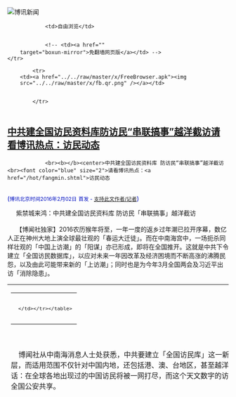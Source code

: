 

<img src="../../raw/master/x/logo_40.gif" alt="博讯新闻"/>
<table>
    <tr>
                
                <td>自由浏览</td>
        
        
                <!-- <td><a href=""
        target="boxun-mirror">免翻墙网页版</a></td> -->
    </tr>
    
            <tr>
        <td><a href="../../raw/master/x/FreeBrowser.apk"><img
        src="../../raw/master/x/fb.qr.png" /></a></td>

        
            </tr>
</table>
<h2>
	<a href="http://www.boxun.com/news/gb/china/2016/02/201602020453.shtml" target="boxun-mirror">中共建全国访民资料库防访民“串联搞事”越洋截访请看博讯热点：访民动态</a>
</h2>
<p><tr>
<td class="F11" colspan="2" style="line-height:18pt; font-family:宋体; font-size: 12pt;padding:10px;border-top:0"> 

                <br><b></b><center>中共建全国访民资料库 防访民“串联搞事”越洋截访<br><font color="blue" size="2">请看博讯热点：<a href="/hot/fangmin.shtml">访民动态
</a></font><br><font color="#000fC0">(<small>博讯北京时间2016年2月02日</small> <small>首发 - <a href="/cgi-bin/news/support.cgi?art_id=china201602020453" target="_new">支持此文作者/记者</a></small>)</font>
</center>
                <!--bodystart-->      紫禁城来鸿：中共建全国访民资料库 防访民「串联搞事」越洋截访<br>
    <br>
     【博闻社独家】2016农历猴年将至，一年一度的返乡过年潮已拉开序幕，数亿人正在神州大地上演全球最壮观的「春运大迁徒」。而在中南海宫中，一场扼杀同样壮观的「中国上访潮」的「阳谋」亦已形成，即将在全国推开。这就是中共下令建立「全国访民数据库」，以应对未来一年因改革及经济困境而不断高涨的沸腾民怨，以及由此可能带来新的「上访潮」；同时也是为今年3月全国两会及习近平出访「消除隐患」。 
<table cellpadding="4" align="left" border="0" width="300" height="250"><tr><td>
<table cellpadding="2" cellspacing="0" border="0"><tr><td align="center" style="line-height:18pt; font-family:宋体; font-size: 10pt;padding:10px;border-top:0">

<!-- boxun.com_300x250_education-article-embed_chinese -->
<div id="box011">
<script type="text/javascript">

</script>
</div>

     </td></tr></table>
</td></tr></table>
<br>
                       <br>
    博闻社从中南海消息人士处获悉，中共要建立「全国访民库」这一新招术，指令直接来自最高层，而适用范围不仅针对中国内地，还包括港、澳、台地区，甚至越洋上访告洋状的访民；一句话：在全球各地出现过的中国访民将被一网打尽，而这个天文数字的访民库，将由公安部门主建，全国公安共享。<br>
    <br>
    中南海消息人士向博闻社表示，中共高层下令建立此资料库，是鉴于国内外两大因素。在国内，由于地方信访部门责任感不够，以及信访部门职权有限，越级上访早已成为民众表达不满、反映诉求的一种方式；未来几年由于新一轮的改革可能触动更多的利益，特别是股市动荡、经济下滑、整顿金融秩序可能导致更多利益受损者加入上访大军，上访趋势可能越来越强劲。<br>
    <br>
    在国外，中国访民通过出国告洋状、越洋上访、在国外拦堵出访的中共领导人，以有损国格和国家名誉方式达到目的，也越来越普遍。尤其是2015年9月国家主席习近平对美国进行重要的国事访问，中国访民竟有组织、有计划地去美国堵截，并成功地在华盛顿拦载习的车队，截停彭丽媛的座驾，让中国第一夫人受惊，美方不满，责怪中方没有管好臣民，让她们跑到美国搞事，习近平自已也脸上无光，要派下属去接「越洋拦轿」访民的告状信。<br>
    <br>
    中南海消息人士对博闻社指，今年3月31日，习近平将再度访美，出席在华盛顿国际会展中心举行的第4届世界核安全峰会，中共担心国内访民重演越洋拦车上访一幕。而且随着中国的国际影响力日益，中共政要，特别是总书记、国家主席习近平出访的频率会越来越高，访民利用国外的安保漏洞对习「截访」行为，必须最大可能加以限制。<br>
    <br>
    消息人士指，，中共此次要建立「全国访民数据库」，不但要包括已公开和活跃的各级访民，也包括「潜在」的访民，即那些利益受损未能解决，有可能上访的民众；不但包括国内访民，也包括在国外的访民，以及港、澳、台地区甚至外国因利益相关而对中方不满，要上访者，将全部列入「名单库」。<br>
    <br>
    据透露，该数据库由公安部统筹建立，包括国内和国外两部分；其中，国内人员严格禁止出境和进入各大直辖市以及各省徽城市，国外人员由所辖中国各驻外使领馆密切监控和跟踪，慰劝他们尽快回国，向公安部门「汇报」其冤情，由公安部门「协助解决」，当然，他们将自然而然被纳入数据库中。<br>
    <br>
    消息人士向博闻社指，当局估计列入资料库的总人数将是「天文数字」，但认为现行技术手段足以容纳和做到。公安部门将根据资料库的名单，掌握上访者的具体资料，进行「预防性」的维稳工作。<br>
    <br>
    博闻社详细独家报道全文： <a href="http://bowenpress.com/news/bowen_63264.html">紫禁城来鸿：中共建全国访民资料库 防访民「串联搞事」越洋截访</a>
 [博讯首发,转载请注明出处]- <a href="/cgi-bin/news/support.cgi?art_id=china201602020453" target="_new">支持此文作者/记者</a><!--bodyend-->(博讯 boxun.com) <br><!----> 3080453       
<hr>
<table width="620"><tr><td>
<b></p>
<p>
	<small> ============== 29分钟前</small>
</p><h2>
	<a href="http://www.boxun.com/news/gb/intl/2016/02/201602010723.shtml" target="boxun-mirror">原学运领袖致信美国国会和联合国恳请关注遭无限期关押的于世文</a>
</h2>
<p><tr>
<td class="F11" colspan="2" style="line-height:18pt; font-family:宋体; font-size: 12pt;padding:10px;border-top:0"> 

                <br><b></b><center>原学运领袖致信美国国会和联合国恳请关注遭无限期关押的于世文<br><font color="#000fC0">(<small>博讯北京时间2016年2月01日</small> <small>综合报道</small>)</font>
</center>
                <!--bodystart--> <center><font size="4"><b>原八九广州学运领袖陈破空刘俊国余厚强</b></font></center>
<br><center><font size="4"><b>致信美国政府国会和联合国</b></font></center>
<br><center><font size="4"><b>恳请关注遭无限期关押的于世文</b></font></center>
<br>
    <br>
    2016年1月27日<br>
    <br>
    转呈<br>
    <br>
    美国国务院<br>
    美国国会 人权委员会<br>
    联合国 人权委员会<br>
    <br>
    我们，作为1989年民主运动在广州地区的组织者和参与者，写信给你们，恳切希望你们关切一起严重的人权迫害案。<br>
    <br>
    于世文先生，作为广州民主运动的组织者之一，曾经在1989年入狱，遭中国当局关押一年半。2013和2014年，于世文先后两次在中国内地带头举办民间活动，公祭六四（天安门事件）死难者，缅怀支持民主的前中共总书记赵紫阳和胡耀邦，呼吁中国政府正视和妥善解决历史问题，抚恤死难者家属，实现国家和解，抚平民族创伤。这两次公祭活动，有十几人或数十人参加，参加者基于善心和善意，过程和平、宁静而有序。<br>
    <br>
    然而，不久，于世文等10人，民间称之为“郑州十君子”，却遭到中国当局抓捕，罪名是“寻衅滋事”或“扰乱社会秩序”。在国内外舆论的压力下，中国当局先后释放了其中的陈卫等9人。但于世文却一直被关押至今。从2014年5月27日算起，于先生已经被关押超过20个月，属于严重超期的违法关押。<br>
    <br>
    可以对照的案例，是与于世文几乎同期被捕的两名北京活动人士，资深记者高瑜和维权律师浦志强。或因高女士和浦先生身处中国首都北京，受到更多的国际关注，中国当局先后作出对高女士和浦先生的处理结果：高瑜被判刑7年，随后改为5年，并因病监外执行（2015年11月）。浦志强被判有期徒刑3年、缓刑3年，已经回到家中（2015年12月）。<br>
    <br>
    对照案情和“罪名”，高瑜有“为境外非法提供国家机密罪”，浦志强有“寻衅滋事”、“非法获取公民个人信息”、“煽动分裂国家罪”和“煽动民族仇恨、民族歧视罪”等。相比之下，于世文案则单纯得多，除了公祭天安门死难者，没有任何其他可供当局利用和强加的“罪名”。据了解，这也恰恰是中国当局伤脑筋的地方。如果开庭审判于世文，等于炒作天安门事件这一敏感话题，当局不情愿。如果放过于世文，当局又不甘心，担心会有其他更多人仿效于的举动。<br>
    <br>
    同期入狱的高瑜和浦志强已经获释，但于世文却遭到无限期关押。中国当局之所以这么做，最大的原因是，于世文拒绝认错、拒绝认罪、拒绝与当局配合。关押期间，于先生在监狱中写文章明志，坚持民主信念，并写文章纪念胡耀邦，坚信民主化的到来。于先生曾在狱中声明，如果开庭，他将保持缄默，以示对法庭的蔑视。于的律师表示，如果开庭，于世文将为中国人民辩护，谴责中国政府在1989年的血腥镇压。<br>
    <br>
    中共政法委书记孟建柱最近声称，他当公安部长五年、当政法委书记三年，“从来没有批示干预过任何一个个案。”但知情者指出，此话不实，因为，就以于世文为首的“郑州十君子”公祭六四死难者案件，孟建柱曾亲自批示：“固定证据，依法处理。”只是，这“依法”二字并没有兑现。针对于世文家属和律师的质问，河南当局暗示：于案的所有卷宗都在北京，河南方面做不了主。<br>
    <br>
    中国当局故意不开庭、不结案，无限期关押于世文。他们算计的是，相比于高瑜和浦志强，于世文知名度没那么高、国际舆论关注不够，因而中国当局可以无所顾忌、恣意妄为，以无限期关押的手段，报复性惩罚于世文。<br>
    <br>
    我们必须指出，这种无限期关押手段，即便按照现行中国法律，也是非法的。是对人权的严重践踏，是对于世文的严重迫害。<br>
    <br>
    于世文先生患有先天性脑血管疾病、曾一度在遭关押的郑州市第三看守所中风昏迷。家属每次接见，都带药给他。于世文的病情，完全符合包外就医的条件，但上面就是压着不办。中国当局的无限期关押，也严重地威胁到于世文先生的健康和生命。我们担心，中国当局随时可能制造出另一起狱中“被死亡”奇闻。于世文是否会成为下一个这样的受害者，这种危险性很高。<br>
    <br>
    2016年度的中国新年即将来临，按照中国传统，这是一个阖家团圆的节日，基于人道主义和人权信念，我们恳切呼吁美国国务院、美国国会人权委员会、联合国人权委员会关注于世文案件，与中国当局展开必要的交涉，促使于世文先生无条件获释，早日与家人团聚。<br>
    <br>
    谨致<br>
    <br>
    诚恳的谢意！<br>
    <br>
    原广州八九民运组织者<br>
    <br>
    陈破空、刘俊国、余厚强<br>
    <br>
    电子邮箱：cpknews123@gmail.com, arthurliuusa@yahoo.com, yyhugh@yahoo.com
 [博讯综合报道] <!--bodyend-->(博讯 boxun.com) <br><!----> 520723       
<hr>
<table width="620"><tr><td>
<b></p>
<p>
	<small> ============== 1天前</small>
</p><h2>
	<a href="http://www.boxun.com/news/gb/taiwan/2016/02/201602010816.shtml" target="boxun-mirror">海外知识界纽约研讨会：台湾大选对两岸三地影响请看博讯热点：台海之争</a>
</h2>
<p><tr><td class="F11" colspan="2" style="line-height:18pt; font-family:宋体; font-size: 12pt;padding:10px;border-top:0"> 

                <br><b></b><center>海外知识界纽约研讨会：台湾大选对两岸三地影响<br><font color="blue" size="2">请看博讯热点：<a href="/hot/taiwan.shtml">台海之争
</a></font><br><font color="#000fC0">(<small>博讯北京时间2016年2月01日</small> <small>首发 - <a href="/cgi-bin/news/support.cgi?art_id=taiwan201602010816" target="_new">支持此文作者/记者</a></small>)</font>
</center>
                <!--bodystart-->      <br>
    <br>
    【博闻社独家】2016年1月16日，台湾举行总统大选和立法院选举，民进党的蔡英文以689万多的票数当选为第十四任总统，民进党同时赢得立法院2/ 3多数席位，绿营实现行政立法全面执政，国民党下野，台湾再度变天。<br>
    <br>
    1月30日，由博讯新闻网和纽约通讯主办、美东</td></tr></p>
<p>
	<small> ============== 1天前</small>
</p><h2>
	<a href="http://www.boxun.com/news/gb/china/2016/01/201601311225.shtml" target="boxun-mirror">被判19年重刑的张海涛捎出“上诉书”家属急需救助</a>
</h2>
<p><tr>
<td class="F11" colspan="2" style="line-height:18pt; font-family:宋体; font-size: 12pt;padding:10px;border-top:0"> 

                <br><b></b><center>被判19年重刑的张海涛捎出“上诉书” 家属急需救助<br><font color="#000fC0">(<small>博讯北京时间2016年1月31日</small> <small>首发 - <a href="/cgi-bin/news/support.cgi?art_id=china201601311225" target="_new">支持此文作者/记者</a></small>)</font>
</center>
                <!--bodystart-->      <br>
    <br>
    2016年1月27日，张海涛妻子李爱杰陪同李敦勇律师，在乌鲁木齐会见了被新疆乌鲁木齐市法院以“煽动颠覆国家政权”及“为境外提供情报”罪，两罪并罚一审从重判决19年的河南籍维权人士张海涛。新疆当局一直严厉打击异议分子，在此之前中央民族大学教授伊力哈木被以“分裂国家罪”重判无期徒刑，新疆民主人士赵海通被以“煽动颠覆国家政权罪”判刑十四年<br>
    <br>
    据李爱杰讲，她与李敦勇律师1月27日上午11:20到达新疆维吾尔族自治区看守所，李敦勇律师12:25分会见完毕，会见时间大约一个小时。李敦勇律师说张海涛精神状态还可以，就是比上次会见时消瘦了许多。并写了一封信及长达八页的《上诉书》让李敦勇律师带了出来。<br>
    <br>
    据张海涛《上诉书》中对新疆乌鲁木齐市中院的判决提出以下异议：<br>
    <br>
    “1、伪证、非法证据，不合常理证据应予以排除。<br>
    <br>
    于新永证言系为证。是办案人员炮制或于新永的虚假陈述。侵犯本人的沉默权、隐私权，刑讯逼供诱供得到的本人口供系非法证据。<br>
    <br>
    一些一面或数面之交，没什么了解的网友证言是不合常理的证据。<br>
    <br>
    2、逻辑荒谬，法律适用对象错误。<br>
    <br>
    中共=中国，反对=颠覆，异议=造谣、诽谤，和平表达=严重危害如此逻辑比比皆是，不一而足。<br>
    <br>
    界定什么需要公开，什么不能公开的法规，适用对象是国家机关和公职人员，公民在网上发表一些公共场合经历见闻的文字，被认定为非法刺探、提供情报罪，是法律适用对象的错误，更是不合常理的荒诞判决。<br>
    <br>
    3、充满斗争思维，文革大字报式的政治批判。<br>
    <br>
    我发表言论的这些网站，媒体都是民营的，不隶属于任何政府及政治组织，却被冠以敌对、反动、反华、勾结之辞，政客们把两国人民友谊源远流长的口号挂在嘴边，而民间的这种互动交流何以成为如此严重的政治罪行？”<br>
    <br>
    另据李爱杰讲，张海涛在狱中极尽对妻儿的思念与担忧，他希望国际人权机构和社会各界有识之士，在他失去自由期间能够关心照顾好他的妻儿，他出狱后定会报答。<br>
    <br>
    博讯记者获悉，李爱杰也是河南南阳人，她与张海涛属同乡。2014年与张海涛在南阳相识相爱并结为夫妻。<br>
    <br>
    张海涛的担忧不无道理，由于李爱杰在怀孕期间张海涛就被捕入狱，生产后照顾孩子及为张海涛呼吁全靠她一个人跑来跑去，加上近日在法庭亲眼目睹张海涛被判19年重刑，对李爱杰打击非常之大，导致她现在奶水严重不足，每天只能喂孩子吃一顿母乳外，其他全靠奶粉喂养。所以张海涛狱中念念不忘希望呼吁社会各界能够替他照顾他的妻儿。<br>
    <br>
    而博讯记者获悉，由于李爱杰目前经济状况不好，没有钱支付律师费用，因此只请李敦勇一个律师，甚至连李敦勇这次去新疆帮张海涛上诉，由于家属只给了2000块钱的路费，都不能买飞机票，只能坐火车去。在李敦勇律师递交上诉材料之后，由于现在火车票十分难买，又不得不在新疆等火车。而接下来的二审开庭也需要支付律师的费用。<br>
    <br>
    因此，目前张海涛的妻子李爱杰急需外界人权团体以及各界人士救助。<br>
    <br>
    下面是张海涛姐姐张清珍的银行帐号：<br>
    <br>
    中国建设银行：6210814540000965921<br>
    <br>
    李爱杰电话：13999861817<br>
    <br>
    <img src="http://www.boxun.com/news/images/2016/01/201601311225china1.jpg" alt="被判19年重刑的张海涛捎出“上诉书” 家属急需救助"><p><br>
    张海涛<br>
    <br>
    <img src="http://www.boxun.com/news/images/2016/01/201601311225china2.jpg" alt="被判19年重刑的张海涛捎出“上诉书” 家属急需救助"></p>
<p><br>
    张海涛妻子李爱杰与刚满月的儿子<br>
    <br></p>
<center><font size="4"><b> 张海涛的上诉书</b></font></center>
<br>
    <br>
    <img src="http://www.boxun.com/news/images/2016/01/201601311225china3.jpg" alt="被判19年重刑的张海涛捎出“上诉书” 家属急需救助"><p><br>
    <br>
    <img src="http://www.boxun.com/news/images/2016/01/201601311225china4.jpg" alt="被判19年重刑的张海涛捎出“上诉书” 家属急需救助"></p>
<p><br>
    <br>
    <img src="http://www.boxun.com/news/images/2016/01/201601311225china5.jpg" alt="被判19年重刑的张海涛捎出“上诉书” 家属急需救助"></p>
<p><br>
    <br>
    <img src="http://www.boxun.com/news/images/2016/01/201601311225china6.jpg" alt="被判19年重刑的张海涛捎出“上诉书” 家属急需救助"></p>
<p><br>
    <br>
    <img src="http://www.boxun.com/news/images/2016/01/201601311225china7.jpg" alt="被判19年重刑的张海涛捎出“上诉书” 家属急需救助"></p>
<p><br>
    <br>
    <img src="http://www.boxun.com/news/images/2016/01/201601311225china8.jpg" alt="被判19年重刑的张海涛捎出“上诉书” 家属急需救助"></p>
<p><br>
    <br>
    <img src="http://www.boxun.com/news/images/2016/01/201601311225china9.jpg" alt="被判19年重刑的张海涛捎出“上诉书” 家属急需救助"></p>
<p><br>
    <br>
    <img src="http://www.boxun.com/news/images/2016/01/201601311225china10.jpg" alt="被判19年重刑的张海涛捎出“上诉书” 家属急需救助"></p>
<p><br>
    <br></p>
<center><font size="4"><b> 张海涛的判决书</b></font></center>
<br>
    <br>
    <img src="http://www.boxun.com/news/images/2016/01/201601311225china11.jpg" alt="被判19年重刑的张海涛捎出“上诉书” 家属急需救助"><p><br>
    <br>
    <img src="http://www.boxun.com/news/images/2016/01/201601311225china12.jpg" alt="被判19年重刑的张海涛捎出“上诉书” 家属急需救助"></p>
<p><br>
    <br>
    <img src="http://www.boxun.com/news/images/2016/01/201601311225china13.jpg" alt="被判19年重刑的张海涛捎出“上诉书” 家属急需救助"></p>
<p><br>
    <br>
    <img src="http://www.boxun.com/news/images/2016/01/201601311225china14.jpg" alt="被判19年重刑的张海涛捎出“上诉书” 家属急需救助"></p>
<p><br>
    <br>
    <img src="http://www.boxun.com/news/images/2016/01/201601311225china15.jpg" alt="被判19年重刑的张海涛捎出“上诉书” 家属急需救助"></p>
<p><br>
    <br>
    <img src="http://www.boxun.com/news/images/2016/01/201601311225china16.jpg" alt="被判19年重刑的张海涛捎出“上诉书” 家属急需救助"></p>
<p><br>
    <br>
    <img src="http://www.boxun.com/news/images/2016/01/201601311225china17.jpg" alt="被判19年重刑的张海涛捎出“上诉书” 家属急需救助"></p>
<p><br>
    <br>
    <img src="http://www.boxun.com/news/images/2016/01/201601311225china18.jpg" alt="被判19年重刑的张海涛捎出“上诉书” 家属急需救助"></p>
<p><br>
    <br>
    <img src="http://www.boxun.com/news/images/2016/01/201601311225china19.jpg" alt="被判19年重刑的张海涛捎出“上诉书” 家属急需救助"></p>
<p><br>
    <br>
    <img src="http://www.boxun.com/news/images/2016/01/201601311225china20.jpg" alt="被判19年重刑的张海涛捎出“上诉书” 家属急需救助"></p>
<p><br>
    <br>
    <img src="http://www.boxun.com/news/images/2016/01/201601311225china21.jpg" alt="被判19年重刑的张海涛捎出“上诉书” 家属急需救助"></p>
<p><br>
    <br>
    <img src="http://www.boxun.com/news/images/2016/01/201601311225china22.jpg" alt="被判19年重刑的张海涛捎出“上诉书” 家属急需救助"></p>
<p><br>
    <br>
    <img src="http://www.boxun.com/news/images/2016/01/201601311225china23.jpg" alt="被判19年重刑的张海涛捎出“上诉书” 家属急需救助"></p>
<p><br>
    <br>
    <img src="http://www.boxun.com/news/images/2016/01/201601311225china24.jpg" alt="被判19年重刑的张海涛捎出“上诉书” 家属急需救助"></p>
<p><br>
    <br>
    <img src="http://www.boxun.com/news/images/2016/01/201601311225china25.jpg" alt="被判19年重刑的张海涛捎出“上诉书” 家属急需救助"></p>
<p><br>
    <br>
    <img src="http://www.boxun.com/news/images/2016/01/201601311225china26.jpg" alt="被判19年重刑的张海涛捎出“上诉书” 家属急需救助"></p>
<p><br>
    <br>
    <img src="http://www.boxun.com/news/images/2016/01/201601311225china27.jpg" alt="被判19年重刑的张海涛捎出“上诉书” 家属急需救助"></p>
<p><br>
    <br>
    <img src="http://www.boxun.com/news/images/2016/01/201601311225china28.jpg" alt="被判19年重刑的张海涛捎出“上诉书” 家属急需救助"></p>
<p><br>
    <br>
    <img src="http://www.boxun.com/news/images/2016/01/201601311225china29.jpg" alt="被判19年重刑的张海涛捎出“上诉书” 家属急需救助"></p>
<p><br>
    <br>
    <img src="http://www.boxun.com/news/images/2016/01/201601311225china30.jpg" alt="被判19年重刑的张海涛捎出“上诉书” 家属急需救助"></p>
<p><br>
    <br>
    <img src="http://www.boxun.com/news/images/2016/01/201601311225china31.jpg" alt="被判19年重刑的张海涛捎出“上诉书” 家属急需救助"></p>
<p><br>
    <br>
    <img src="http://www.boxun.com/news/images/2016/01/201601311225china32.jpg" alt="被判19年重刑的张海涛捎出“上诉书” 家属急需救助"></p>
<p>
 [博讯首发,转载请注明出处]- <a href="/cgi-bin/news/support.cgi?art_id=china201601311225" target="_new">支持此文作者/记者</a><!--bodyend-->(博讯 boxun.com) <br><!-- http://bnn.co/news/images/2016/01/201601190543china1.jpg http://bnn.co/news/images/2016/01/201601190543china2.jpg http://upload.bx.tl/news/temp14/201601302115091.jpg http://upload.bx.tl/news/temp14/201601302115092.jpg http://upload.bx.tl/news/temp14/201601302115093.jpg http://upload.bx.tl/news/temp14/201601302115094.jpg http://upload.bx.tl/news/temp14/201601302115095.jpg http://upload.bx.tl/news/temp14/201601302115096.jpg http://upload.bx.tl/news/temp14/201601302115097.jpg http://upload.bx.tl/news/temp14/201601302115098.jpg http://upload.bx.tl/news/temp14/201601302121051.jpg http://upload.bx.tl/news/temp14/201601302121052.jpg http://upload.bx.tl/news/temp14/201601302121053.jpg http://upload.bx.tl/news/temp14/201601302121054.jpg http://upload.bx.tl/news/temp14/201601302121055.jpg http://upload.bx.tl/news/temp14/201601302121056.jpg http://upload.bx.tl/news/temp14/201601302121057.jpg http://upload.bx.tl/news/temp14/201601302121058.jpg http://upload.bx.tl/news/temp14/201601302121059.jpg http://upload.bx.tl/news/temp14/2016013021210510.jpg http://upload.bx.tl/news/temp14/201601302121561.jpg http://upload.bx.tl/news/temp14/201601302121562.jpg http://upload.bx.tl/news/temp14/201601302121563.jpg http://upload.bx.tl/news/temp14/201601302121564.jpg http://upload.bx.tl/news/temp14/201601302121565.jpg http://upload.bx.tl/news/temp14/201601302121566.jpg http://upload.bx.tl/news/temp14/201601302121567.jpg http://upload.bx.tl/news/temp14/201601302121568.jpg http://upload.bx.tl/news/temp14/201601302121569.jpg http://upload.bx.tl/news/temp14/2016013021215610.jpg http://upload.bx.tl/news/temp14/201601302121581.jpg http://upload.bx.tl/news/temp14/201601302121582.jpg--> 911225       
</p>
<hr>
<table width="620"><tr><td>
<b></p>
<p>
	<small> ============== 2天前</small>
</p><h2>
	<a href="http://www.boxun.com/news/gb/china/2016/01/201601302128.shtml" target="boxun-mirror">中国媒体：日益严峻的新闻自由环境请看博讯热点：打压媒体和记者</a>
</h2>
<p><tr>
<td class="F11" colspan="2" style="line-height:18pt; font-family:宋体; font-size: 12pt;padding:10px;border-top:0"> 

                <br><b></b><center>中国媒体：日益严峻的新闻自由环境<br><font color="blue" size="2">请看博讯热点：<a href="/hot/xinwenziyou.shtml">打压媒体和记者
</a></font><br><font color="#000fC0">(<small>博讯北京时间2016年1月30日</small> <small>综合报道</small>)</font>
</center>
                <!--bodystart-->     <img src="http://www.boxun.com/news/images/2016/01/201601302128china1.jpg" alt="中国媒体：日益严峻的新闻自由环境"><p><br>
    <br><br><b>国际记者联会于本周六（1月30日）公布了2015年中国新闻自由年报，指出中国政府在过去一年，以法律、行政法规、限制令及审查等新手段加强对媒体的控制。中国的媒体自由和网络自由在习近平上台之后有所下降。实际上这种情况是自上个世纪90年代以来最糟糕的。与此同时，香港的新闻自由也在报告中显示出倒退趋势。</b><br>
    <br>
    这份年报指出，去年通过的国家安全法、反恐法以及修订的第291条刑法对新闻自由构成影响。<br>
    <br>
    国际记者联会形容国家安全法定义含糊，未能保障新闻自由；反恐法被批评可能会用来针对居于内蒙古、西藏及新疆的小数族裔；第291条刑法修订后，假如有人在网上报道公众关注事件时，如天灾或疫症时，可能被裁定为造谣，最高可被判监七年。<br>
    <br>
    另外，中国政府计划通过网络安全法，去年开始大量扫荡虚拟私人网路（VPN），进一步控制网上言论。 <br>
    <br>
    官方时常下令媒体转载官媒报道，不准媒体进行独立报道，或转截公民记者在社交媒体上的内容或图片。<br>
    <br>
    媒体在报道历史事件或政策时，需要紧跟官方立场。以东方之星游轮沉没事件及天津爆炸为例，除了官媒外，其他媒体记者被禁止于现场采访。<br>
    <br>
    去年，一些记者在电视上认罪，但案件都未经审讯，例子包括《财经》杂志记者王晓璐、《南方都市报》深度调查组副主任刘伟。<br>
    <br>
    报告统计，自2009年起，中国共有51名记者、博客等被监禁，其中14名为维吾尔人。<br>
    <br>
    自由之家分析部副总裁瓦妮莎・塔克表示，中国政府通过派遣大量人力监控社交网站来控制舆论，并通过中宣部下达的红头文件控制国内媒体的舆论导向，记者的报道一旦与之有所偏差就会遭到封杀。<br>
    <br>
    她还说，这种监管是无孔不入的。她说：“有些情况你可以看到直接的审查，但是更多的是在雷达下秘密监控，而这其实更加危险。因为人们觉得他们看到的是没有经过过滤的信息，但是实际上你看到的东西都是符合政府利益的。”<br>
    <br>
    不仅国内媒体的报道遭遇诸多阻挠，外国记者在中国的采访亦困难重重：去年年底，法国记者高洁（郭玉）的记者证未获续发；两名日本记者被控从事间谍活动被拘留；一名德国记者的助理被拘留八个月。<br>
    <br>
    有外国记者表示，难以取得许可前往少数族裔或边界地区采访。另外，一些记者希望与被软禁的人权分子进行采访，却被警方拘留。当外国记者离开中国，他们的个人物品经常被没收。<br>
    <br><br><b>报告中特别提到香港，香港今年的分数恶化4分，但是近5年来已经恶化了9分。这与香港内部一些针对媒体记者的暴力行为有关，也与香港日益频繁的民主示威息息相关。最近的香港铜锣湾书店五人失踪事件、香港大学就校委会会议录音申请禁制令时等等事件，都显示香港的新闻自由也在持续倒退之中，新闻报道环境趋于恶化。</b><br>
    <br>
    从纯粹的职业定义解释，被称为 “无冕之王”的记者应该是一个具有极高的公共性和监督权力的职业，因为每一篇出现在无论哪一类媒体上的报道，都会对个人、团体甚至社会起到不同程度的影响。<br>
    <br>
    然而回顾中华人民共和国成立以来中国记者的整体经历，基本只被允许有一个职责，那就是做党的喉舌，塑造好党的形象，报道负面新闻就是揪党的小辫子。<br>
    <br>
    中国的国家领袖向来有登上无国界记者组织新闻自由公敌榜的传统，江泽民胡锦涛均无例外，习近平上台以后，当仁不让的从前任手里接过了这一“荣誉”。实际上，钳制舆论是网格化维稳部署的关键与必须的步骤。在自互联网和媒体发达的今天，不仅新闻媒体，个人在网络发表言论也被笼罩进实名登记的控制之中，这一切是维稳的需要，而最终都是为维护一党统治服务的。<br>
    <br>
    最后，我们仍应看到，仍有为数众多追求民主的记者、博客作家以致个人，在不良的媒体、言论环境中努力传播信息和理念，星星之火不灭，这种坚韧的努力，也使得将来中国获得真正媒体以及言论自由的希望得以留存。
 [博讯综合报道] <!--bodyend-->(博讯 boxun.com) <br><!-- http://upload.bx.tl/news/temp14/201601300624481.jpg--> 1372128       
</p>
<hr>
<table width="620"><tr><td>
<b></p>
<p>
	<small> ============== 3天前</small>
</p><h2>
	<a href="http://www.boxun.com/news/gb/pubvp/2016/01/201601301418.shtml" target="boxun-mirror">对“习核心”提法浮出水面的政治解读请看博讯热点：习近平观察</a>
</h2>
<p><tr>
<td class="F11" colspan="2" style="line-height:18pt; font-family:宋体; font-size: 12pt;padding:10px;border-top:0"> 

                <br><b></b><center>对“习核心”提法浮出水面的政治解读<br><font color="blue" size="2">请看博讯热点：<a href="/hot/xijinping.shtml">习近平观察
</a></font><br><font color="#000fC0">(<small>博讯北京时间2016年1月30日</small> <small>综合报道</small>)</font>
</center>
                <!--bodystart-->     “核心”一词以往常被用在邓小平和江泽民身上。那时的官方报道是这样写的：“以邓小平为核心的党中央”，“以江泽民为核心的党中央”。但到胡锦涛上台后，官方措辞变成了“以胡锦涛作为总书记的党中央”，2012年习近平上台之后，这个格式的措辞在官方报道中被保留了下来。<br>
    <br>
    对此上海政法大学的Chen Daoyin的解读是，措辞上微妙的转变包含了很强烈的含义。 “邓小平和江泽民被称为核心，是因为他们都有最终通过或否决权。胡锦涛更多时候是领导层中的协调人。”<br>
    <br>
    <img src="http://www.boxun.com/news/images/2016/01/201601301418pubvp1.jpg" alt="对“习核心”提法浮出水面的政治解读"><p>（资料图片）<br>
    <br>
    而自今年新年伊始，从《人民日报》发文强调要“铸就坚强领导核心”以来，近日接连在湖北、天津、四川、安徽、陕西等多个省市听到高层官员开始呼唤“习核心”的声音出现，中国银行的党委书记则要求所属党员“维护习近平总书记这个核心”。习的主要幕僚栗战书趁热打铁于1月27日提出中央直属机关“强化核心意识”，表达“绝对忠诚”的要求。面对这一番热闹景象，几位中国大陆的学者在外媒面前阐述了各自的看法。<br>
    <br>
    ■政治分析人士陈破空认为：极权政治下，经济政策越是失败，政治上便越是需要收紧，习近平统揽大权，同时也意味着维护统治的责任最大，“中国经济出问题，人们不会怪罪李克强，只会怪罪习近平。”<br>
    <br><br><b>“习核心”出场，“江核心”就该退场。这是江习权斗的一个阶段性标志。</b><br>
    <br>
    ■政治评论家章立凡说，强调对党中央的忠诚，其实是要求对领导人的忠诚。一个高度集权的政权已经形成，但危险的地方在于，如果做出了错误的决定，将会有很棘手的后果。<br>
    <br>
    章立凡说，有关言论可能反映了一系列失败的经济政策后的对党内决策者的信心危机。<br>
    <br>
    ■人权组织公民力量创办人杨建利认为：集权不等有有权力安全感。在塑造政治权威上要加码，“习核心”就是必然的。人们更多是把习近平看成权力的拥有者而不是政治权威更不是思想导师，因此对其政策决策能力的信心危机随时都会发生，而且随着一系列经济决策的失败，危机正在出现。<br>
    <br>
    ■转型问题学者程晓农认为：这种统治模式可以最大限度地调动全部资源达到快速工业化的目标，同时维持官员和老百姓的低工资、低福利，是一种低成本统治模式。<br>
    <br>
    高成本统治维持到一定阶段之后，因资源耗尽或经济基础动摇，当局不得不收回给政治精英的部分好处，从高成本统治再变成低成本统治，中国现在的反腐就体现了这种需要。习近平通过军改来巩固军权，再加上反腐压力和效忠表态，就有可能建立起个人威权。<br>
    <br><br><b>这种统治模式的改变，不是暂时之举，而是方向性逆转，因此反腐将成为新常态，在政治和经济层面将越收越紧，中国不再会有实质性的改革，不会再有思想解放，也不会对政治进步有任何宽容，持续不懈的政治高压会成为当局维持统治的最后手段。</b><br>
    <br>
    ■《晚年周恩来》一书的作者高文谦认为：（习近平）越是这样做，越会引起人们的反感，恰恰说明习目前在党内高层处境孤立，人们口服心未必服，只好通过强制表态来树立权威，营造表面上的强大，震慑党内反对力量。<br>
    <br><br><b>习近平集权治国，不仅解决不了中国的问题，而且本身就是问题所在――政治上全面左转，必然导致经济滑坡，这是共产党治国的铁律。</b><br>
 [博讯综合报道] <!--bodyend-->(博讯 boxun.com)</p>
<center><font size="2" color="#C0C0C0">(本文只代表作者或者发稿团体的观点、立场)</font></center> <!-- http://upload.bx.tl/news/temp14/201601292315491.jpg--> 2731418       
<hr>
<table width="620"><tr><td>
<b></p>
<p>
	<small> ============== 3天前</small>
</p><h2>
	<a href="http://www.boxun.com/news/gb/pubvp/2016/01/201601302048.shtml" target="boxun-mirror">李方：桂民海会判“泄露主席情人罪”？请看博讯热点：打压媒体和记者</a>
</h2>
<p><tr>
<td class="F11" colspan="2" style="line-height:18pt; font-family:宋体; font-size: 12pt;padding:10px;border-top:0"> 

                <br><b></b><center>李方：桂民海会判“泄露主席情人罪”？<br><font color="blue" size="2">请看博讯热点：<a href="/hot/xinwenziyou.shtml">打压媒体和记者
</a></font><br><font color="#000fC0">(<small>博讯北京时间2016年1月30日</small> <small>转载</small>)</font>
</center>
                <!--bodystart--> <center><font size="4"><b>原题：泄露主席情人罪</b></font></center>
<br>
    <br>
        “电视认罪”的铜锣湾书店老板桂民海<br>
    <img src="http://www.boxun.com/news/images/2016/01/201601302048pubvp1.jpg" alt="李方：桂民海会判“泄露主席情人罪”？"><p><br>
    <br><br><b>绑架李波回国，为交通肇事案作证？</b><br>
    <br>
    广东警方回应香港政府，说李波是以“证人身份”，留在内地，配合调查。那么，李波是为什么事情做证？官员打死不说。<br>
    其他三位铜锣湾书店失踪人――林荣基、吕波、张志平，至今依旧下落不明，香港人也不要忘记了追寻他们三位。他们三位，也是证人吗？广东公安现在连他们在不在内地都不透露，藏得好深啊。<br>
    内地法律定义：以本人所知道的情况对案件作证的，称为证人。可是李波并不知道桂敏海12年前的交通肇事案，更不是现场目击人，绑架他回去为这个事作证？为一桩交通肇事案，需要从香港绑架证人，回去作证吗？<br>
    <br><br><b>朱小丹，剁你一根指头影不影响我俩关系？</b><br>
    <br>
    近日广东人大会议上，香港记者就李波事件追问省长朱小丹。朱称自己还不是很了解，并称相信任何个案不会影响粤港澳，特别是粤港之间的整体关系。对于省长先生的话，我的理解，第一他失职，手下人越境绑架香港人，已经造成国际大丑闻，作为省长你不知？真不知就是失职，假不知就是欺骗民众，官德卑劣。第二，还是欺骗，你都践踏基本法，在香港绑人，把香港人不当人了，这还是个案，还不影响粤港关系？<br>
    我想问朱小丹省长，我剁你一根手指头，你抗议。我说：不要因为一根小指头，影响咱俩关系。你同意吗？<br>
    记者追问广东省公安厅常务副厅长李庆雄，李大官人称“没什么好说的，我刚刚吃饭”。一个人不见了，没什么好说的？李波的公民自由，居然不如副厅长大人吃饭重要。李副厅长看来是个吃饭厅长，饭桶？<br>
    <br><br><b>李波成污点证人，过年可以请几天假吗？</b><br>
    <br>
    大家见过越境绑架证人回国作证的事儿吗？我是没见过，也没听说过。可见这事儿一定很重大，不然不会采取这等让整个国家丢脸的做法。如果是证人，应该有他的自由，不自由的证人，其证言基本是不可信的。现在李波被宣布做了证人，还被关着不让回家，不知春节能不能请假回香港过几天节，然后再回去被关着。如此看来，李波应该是污点证人，只有污点证人，才会被关押。<br>
    既是污点证人，应该还要等到案件开庭，出庭作证。那么李波近日怎么回得来？案件开庭哪有那么快，恐怕还得等待几个月。<br>
    这么一来，李波不但被抓去做了证人，还被泼了一身污水，成了污点证人。<br>
    强国电视台说，桂敏海千里迢迢自愿偷渡回去，为多年前的交通肇事案请罪。但这个案子早已经判决过了，重新追究，莫不是欲加之罪？电视台的说法其实已经成为国际笑料，显而易见的证据，充分证明桂敏海是被跨国从泰国绑架回去的。难道强国跨国绑架一个外籍商人，仅仅是为了一单交通肇事旧案？<br>
    <br><br><b>桂敏海会否判“泄露主席情人罪”？</b><br>
    <br>
    香港人都清楚，中共现在上上下下，都是揣着明白装糊涂。强国强力部门费尽周折，不惜被全世界臭骂，越境绑架回去一批人，背后就是为了他们领袖的秘密，他的情人的秘密。<br>
    铜锣湾书店常年出版政治八卦书籍，开涮中共领袖那是家常菜。江泽民时代出，胡锦涛时代也出，唯独到了习近平时代不行了。香港那么多的书店，那么多出版公司，其他的不搞，为何专搞桂敏海的公司和书店，要把桂敏海的人马一网打尽？<br>
    说来有点八卦，还不就是因为桂敏海的书店犯了大忌，计划出版习近平的隐私。那本《习近平的六个女人》，目前好像部分情节已经晒在网上了，不知习近平会采取什么办法，将网络世界这些文字也抓进监狱。所谓文字狱也。<br>
    这么大个事件，中共相关官员，从上到下，一概装糊涂，桂民海被央视示众，也只说交通肇事案。独独这个大事件的背后真正原因，被刻意隐瞒。那是因为，习近平的情人，不但在强国域内是国家机密，在强国域外，也是国家机密，必须封锁。<br>
    不知桂敏海五人，将来会被判“泄露主席情人罪”，还是“泄露国家机密罪”。<br>
    <br><br><b>梦雪火了，彭丽媛吃醋</b><br>
    <br>
    铜锣湾事件后，那个叫梦雪的女人，再度火了起来。网友说，习近平的中国梦，其实就是“梦雪”。曹操的魏国梦，好像是“衮雪”。<br>
    大家注意了吗，习近平新年首次出访中东三国，彭丽媛意外没有陪同出去撒钱。据说，就是因为李波事件闹大了，彭麻麻上网也发现了那位漂亮的“中国梦”。麻麻醋意大发，就和习大大在中南干仗，宣布――今后再出国，找你情人陪去！<br>
    <br>
    来源：苹果日报网
 <!--bodyend-->(博讯 boxun.com)</p>
<center><font size="2" color="#C0C0C0">(本文只代表作者或者发稿团体的观点、立场)</font></center>
<!-- http://upload.bx.tl/news/temp14/201601300547121.jpg--> 962048       
<hr>
<table width="620"><tr><td>
<b></p>
<p>
	<small> ============== 3天前</small>
</p><h2>
	<a href="http://www.boxun.com/news/gb/intl/2016/01/201601290704.shtml" target="boxun-mirror">以美国击毙占领政府民兵，驳斥脑残中国小粉红</a>
</h2>
<p><tr>
<td class="F11" colspan="2" style="line-height:18pt; font-family:宋体; font-size: 12pt;padding:10px;border-top:0"> 

                <br><b></b><center>以美国击毙占领政府民兵，驳斥脑残中国小粉红<br><font color="#000fC0">(<small>博讯北京时间2016年1月29日</small> <small>首发 - <a href="/cgi-bin/news/support.cgi?art_id=intl201601290704" target="_new">支持此文作者/记者</a></small>)</font>
</center>
                <!--bodystart-->     菲尼科姆（上）在与警方枪战中被击毙，安蒙・邦迪（左）投降被捕，瑞恩・邦迪（右）在与警方枪战中受伤被捕 <br>
    <img src="http://www.boxun.com/news/images/2016/01/201601290704intl1.jpg" alt="以美国击毙占领政府民兵，驳斥脑残中国小粉红"><p><br>
    <br>
    美国当地时间1月26日，占领美国俄勒冈联邦动物保护设施的“武装抗议者”大部分人都选择投降，除了拉沃伊・菲尼科姆（LaVoy Finicum）和邦迪的兄弟瑞恩・邦迪则选择对抗。瑞恩・邦迪受伤，而菲尼科姆则被击毙。领头者安蒙・邦迪与其伙伴在一处高速公路停车场被捕。 官员称，双方发生枪战，但是不知道谁先开火。<br>
    <br>
    就这样一个事件，在中国各主要新闻门户下的评论，被“小粉红”灌水。博编借机给脑残的“小粉红”说几句（当然，“小粉红”不排除是拿钱干事，未必心里不明白）<br>
    <img src="http://www.boxun.com/news/images/2016/01/201601290704intl2.jpg" alt="以美国击毙占领政府民兵，驳斥脑残中国小粉红"></p>
<p><br>
    <img src="http://www.boxun.com/news/images/2016/01/201601290704intl3.jpg" alt="以美国击毙占领政府民兵，驳斥脑残中国小粉红"></p>
<p><br>
    <img src="http://www.boxun.com/news/images/2016/01/201601290704intl4.jpg" alt="以美国击毙占领政府民兵，驳斥脑残中国小粉红"></p>
<p><br>
    1、美国：武装抗议者占领政府设施，对峙多日。执法人员允许交枪投降，但有勇士坚持抗争，双方开枪交火，其中一人死亡（被击毙）。<br>
    <br>
    中国：官方公布新疆2015年发生数起“攻击派出所”等事件，为什么几乎都是“暴徒”数人甚至十多人，包括妇女都全部被击毙呢？<br>
    <br>
    请看这两个视频：<br>
    <br>
    男子拿刀比划一下就被打死了！<br>
    <a href="https://twitter.com/wmeng8/status/686725689039548416">https://twitter.com/wmeng8/status/686725689039548416</a><br>
    <br>
    还有更出名的徐纯合被击毙案，请看视频：<br>
    <iframe width="560" height="315" src="https://www.youtube.com/embed/UAqvYWq1ewo" frameborder="0" allowfullscreen></iframe><br>
    <a href="https://www.youtube.com/watch?v=UAqvYWq1ewo">https://www.youtube.com/watch?v=UAqvYWq1ewo</a><br>
    <br>
    更典型的时，房主站在屋顶抗强拆，扔扔砖头就被击毙了：<br>
    <iframe width="420" height="315" src="https://www.youtube.com/embed/F6CFGKHjLO4" frameborder="0" allowfullscreen></iframe><br>
    <br>
    中国强拆等事件，对房主碾死、打死每年曝光多起，这些小粉红以击毙美国占领政府设施的“武装份子”来批美国民主，脑子残、眼睛瞎。<br>
    <br>
    2、对于事件，中国、美国在舆论上完全不同。在美国就是罪大恶极的罪犯，也会有亲友、家人的声音。在中国，徐纯合家人的声音媒体上有吗？请看本次击毙事件美国CNN的报道：<br>
    【邦迪领导的那群占领者则在邦迪的Facebook页面留言，表达对他们的支持：“看起来政府对着美国人开枪了，我们之中一位捍卫自由的最好的爱国者已经倒下。但是他会永垂不朽。”内华达州农场主克莱芬・邦迪就他的儿子被捕，对洛杉矶时报表示：“我的儿子和其他人正在试图捍卫我们的权利、解放与自由，现在已经有一人牺牲了。而我所能说的，就是他为了崇高的目标而牺牲。”】<br>
    <br>
    小粉红们：你们这样灌水，其实就是想说法读者 1+1＝3，只有你们这样的脑残才会相信。
 [博讯首发,转载请注明出处]- <a href="/cgi-bin/news/support.cgi?art_id=intl201601290704" target="_new">支持此文作者/记者</a><!--bodyend-->(博讯 boxun.com) <br><!-- http://n.sinaimg.cn/mil/transform/20160127/g2r0-fxnuvxc2102667.jpg http://upload.bx.tl/news/temp14/201601281537341.jpg http://upload.bx.tl/news/temp14/201601281537342.jpg http://upload.bx.tl/news/temp14/201601281537343.jpg--> 2950704       
</p>
<hr>
<table width="620"><tr><td>
<b></p>
<p>
	<small> ============== 4天前</small>
</p><h2>
	<a href="http://www.boxun.com/news/gb/china/2016/01/201601290355.shtml" target="boxun-mirror">东方之星死难442人省委书记李鸿忠竟签发表彰令请看博讯热点：缺德、没人性</a>
</h2>
<p><tr><td class="F11" colspan="2" style="line-height:18pt; font-family:宋体; font-size: 12pt;padding:10px;border-top:0"> 

                <br><b></b><center>东方之星死难442人 省委书记李鸿忠竟签发表彰令<br><font color="blue" size="2">请看博讯热点：<a href="/hot/quede.shtml">缺德、没人性
</a></font><br><font color="#000fC0">(<small>博讯北京时间2016年1月29日</small> <small>首发 - <a href="/cgi-bin/news/support.cgi?art_id=china201601290355" target="_new">支持此文作者/记者</a></small>)</font>
</center>
                <!--bodystart-->     <br><center><font size="4"><b>仅救回两人，表彰单位99个，表彰个人253人</b></font></center>
<br>
    <br>
        倾覆长江中的“东方之星”游轮<br>
    <img src="http://www.boxun.com/news/images/2016/01/201601290355china1.jpg" alt="东方之星死难442人 省委书记李鸿忠竟签发表彰令"><p><br>
    <br>
    2015年6月1日，湖北省监利县长江大马洲水道，满载454人的“东方之星”游轮倾覆。事故造成442人遇难，12人逃生获救。逃生12人中，8人自己游上岸,2人被村民救上岸，政府组织的大规模救援只救出2人。<br>
    这是中共建国以来最大的船难。逃生者中，包括船长和轮机长。事件发生后，事故原因至今还在调查之中，公众依旧在广泛质疑。但是湖北省委省政府，近日下发了下发了庞大的救援表彰名单。<br>
    只救上来2人，表彰名单里却列出99个单位，253名个人。表彰单位与个人达352个！<br>
    <br></p>
<center><font size="4"><b>湖北省委办公厅签发文件，省委书记李鸿忠签字</b></font></center>
<br>
    <br>
        2010年北京两会时，李鸿忠曾抢去京华时报记者录音笔<br>
    <img src="http://www.boxun.com/news/images/2016/01/201601290355china2.jpg" alt="东方之星死难442人 省委书记李鸿忠竟签发表彰令"><p><br>
    <br>
    文件号是“鄂办发电〔2016〕4号”，显示是湖北省委办公厅下发的，而且是新年的第四号文件。据消息说，此事经省委书记李鸿忠同意并签字的。文件部分引述如下――<br>
    <br></p>
<center><font size="4"><b>关于“‘东方之星’号客轮翻沉事件湖北省救援和处置工作先进集体和先进个人”拟表彰对象的公示</b></font></center>
<br>
    <br>
    根据《关于做好“东方之星”号客轮翻沉事件湖北省救援和处置工作表彰工作的通知》（鄂办发电〔2016〕4号），经逐级审核推荐、资格审查、初审、复审，拟推荐监利县民政局等99个集体为“‘东方之星’号客轮翻沉事件湖北省救援和处置工作先进集体”拟表彰对象，官东同志等253名个人为“‘东方之星’号客轮翻沉事件湖北省救援和处置工作先进个人”拟表彰对象（名单附后）。<br>
    　　为体现公开、公平、公正原则，充分发扬民主，广泛听取意见，主动接受监督，保证人民群众的知情权、参与权、表达权和监督权，现将上述拟表彰对象予以公示，公示期为5天（2016年1月26日至1月30日）。<br>
    　　公示期间，如对拟表彰对象有不同意见，请于2016年1月30日17：30前，以电话、传真、电子邮件和信函等形式向省表彰活动专班办公室反映（信函以到达邮戳为准）。反映情况要客观真实，以单位名义反映情况的材料需加盖单位公章，以个人名义反映情况的材料应署实名并提供联系方式。<br>
    　　电话：027-87232599 87235687（兼传真）<br>
    　　电子信箱：gwyjkhjcc@163.com<br>
    　　通信地址：武汉市武昌区水果湖路10号省公务员局考核奖惩处<br>
    邮政编码：430071<br>
    <br>
    　　附件：“‘东方之星’号客轮翻沉事件湖北省救援和处置工作先进集体和先进个人”拟表彰对象名单<br>
    　　“‘东方之星’号客轮翻沉事件湖北省救援和处置工作先进集体”拟表彰对象名单<br>
    （共99个）<br>
    <br>
    　　荆州市<br>
    　　监利县民政局<br>
    　　监利县安全生产监督管理局<br>
    　　监利县公安局“东方之星”号客轮翻沉事件现场安保小组<br>
    　　监利县卫生和计划生育局<br>
    　　国网湖北省电力公司监利县供电公司<br>
    　　监利县水利局<br>
    　　监利县港航管理局<br>
    　　监利县人力资源和社会保障局<br>
    　　监利县财政局支援“东方之星”号客轮翻沉事件处置工作小组<br>
    　　监利县委宣传部<br>
    　　监利县容城镇党委<br>
    　　监利县容城镇武装部<br>
    　　监利县上车湾镇党委<br>
    　　监利县红城乡武装部<br>
    　　监利县红城乡财政所<br>
    　　监利县毛市镇毛市街道社区居委会<br>
    　　监利县汪桥镇武装部<br>
    　　监利县委办公室<br>
    　　监利县政府办公室<br>
    　　监利县经济和信息化局<br>
    　　监利县城市综合管理局<br>
    　　中国移动湖北公司监利分公司<br>
    　　监利县志愿者黄丝带爱心八队<br>
    　　监利县边江爱心社<br>
    　　监利县一米爱心社<br>
    　　玉沙集团有限公司<br>
    　　湖北顺昌门智能科技有限公司<br>
    　　翔宇教育集团监利总校<br>
    　　国网湖北省电力公司江陵县供电公司<br>
    　　江陵县公安局<br>
    　　江陵县郝穴镇政府<br>
    　　江陵县白马寺镇武装部<br>
    　　江陵县委办公室<br>
    　　洪湖市民政局“东方之星”号客轮翻沉事件遗体处置工作小组<br>
    　　洪湖市新堤殡仪馆女子服务队<br>
    　　洪湖市卫生和计划生育局<br>
    　　洪湖市公安局<br>
    　　国网湖北省电力公司洪湖市供电公司<br>
    　　洪湖市燕窝镇武装部<br>
    　　洪湖市乌林镇武装部<br>
    　　荆州市委政法委<br>
    　　荆州市委、市政府接待办<br>
    　　荆州市政府办公室<br>
    　　荆州市民政局<br>
    　　荆州市公安局<br>
    　　荆州市交通运输局“东方之星”号客轮翻沉事件道路运输救援工作小组<br>
    　　荆州电视台<br>
    　　荆州市第三人民医院<br>
    　　海巡1205<br>
    长江大学四叶草社会工作协会<br>
    <br>
    　　驻鄂部队<br>
    　　海军工程大学动力工程学院潜水分队<br>
    　　海军工程大学政治部宣传处<br>
    　　海军工程大学校务部军需办<br>
    　　75310部队司令部<br>
    　　75310部队402分队<br>
    　　75310部队403分队<br>
    　　75310部队50分队<br>
    　　75310部队503分队<br>
    　　75310部队322分队<br>
    　　湖北陆军预备役高射炮兵师第四团57高炮1营<br>
    　　湖北陆军预备役高射炮兵师第四团57高炮2营5连<br>
    　　广州军区武汉总医院医疗队<br>
    　　武警湖北总队第一支队第一大队第三中队<br>
    　　武警湖北总队第一支队第二大队第七中队<br>
    　　武警湖北总队第一支队第四大队第十五中队<br>
    　　武警湖北总队第一支队第五大队第十八中队<br>
    　　武警湖北总队武汉市支队船艇大队<br>
    　　武警湖北总队武汉市支队第一大队第二中队<br>
    　　武警湖北总队荆门市支队第一大队第一中队<br>
    　　武警湖北总队咸宁市支队第一大队第一中队<br>
    　　武警湖北总队荆州市支队<br>
    　　武警湖北总队宜昌市支队第一大队第一中队<br>
    武警湖北总队宜昌市支队特勤中队<br>
    <br>
    　　省宣传系统<br>
    　　新华社湖北分社前方报道组<br>
    　　湖北日报传媒集团前方报道组<br>
    　　湖北广播电视台电视新闻中心前方报道组<br>
    　　省委宣传部网络舆情处<br>
    　　<br>
    省公安系统（含公安现役）<br>
    　　荆州市公安消防支队监利大队<br>
    　　荆州市公安局警卫处<br>
    　　荆州市公安消防支队<br>
    　　省公安厅治安总队治安管理支队<br>
    　　省公安厅刑侦总队刑事技术支队<br>
    　　省公安交通管理局“东方之星”号客轮翻沉事件交通保障工作专班<br>
    省公安厅“东方之星”号客轮翻沉事件救援安保工作专班<br>
    <br>
    　　省教育系统<br>
    省教育厅心理援助专家工作队<br>
    <br>
    　　省民政系统<br>
    　　武汉市汉口殡仪馆<br>
    省民政厅“东方之星”号客轮翻沉事件遗体处置工作组<br>
    <br>
    　　省交通系统<br>
    省交通运输厅安监处（应急办）<br>
    <br>
    　　省卫计系统<br>
    　　武汉大学人民医院精神卫生中心<br>
    省疾控中心血吸虫病防治研究所<br>
    <br>
    　　省安监系统<br>
    省安监局安全监管二处<br>
    <br>
    　　长江航务管理局<br>
    　　武汉长江航道救助打捞局船舶基地管理处<br>
    　　岳阳监利海事处窑监执法大队<br>
    　　长江航运集团<br>
    长江62016轮<br>
    <br>
    　　省通信管理局<br>
    　　中国电信湖北公司“东方之星”号客轮翻沉事件通信保障现场工作组<br>
    省专用通信局“东方之星”号客轮翻沉事件重要通信保障工作小组<br>
    <br>
    　　长江水利委员会<br>
    长江水利委员会“东方之星”号客轮翻沉事件水利应急工作组<br>
    <br>
    　　省电力公司<br>
    省送变电工程公司应急抢修中心<br>
    <br>
    　　中石化<br>
    中国石化销售有限公司湖北石油分公司荆州</td></tr></p>
<p>
	<small> ============== 4天前</small>
</p><h2>
	<a href="http://www.boxun.com/news/gb/pubvp/2016/01/201601290439.shtml" target="boxun-mirror">高新：李鹏女儿李小琳如此厌恶自己的五大娘学历请看博讯热点：李鹏家族</a>
</h2>
<p><tr><td class="F11" colspan="2" style="line-height:18pt; font-family:宋体; font-size: 12pt;padding:10px;border-top:0"> 

                <br><b></b><center>高新：李鹏女儿李小琳如此厌恶自己的五大娘学历<br><font color="blue" size="2">请看博讯热点：<a href="/hot/lipeng.shtml">李鹏家族
</a></font><br><font color="#000fC0">(<small>博讯北京时间2016年1月29日</small> <small>转载</small>)</font>
</center>
                <!--bodystart-->      <br>
    <img src="http://www.boxun.com/news/images/2016/01/201601290439pubvp1.jpg" alt="高新：李鹏女儿李小琳如此厌恶自己的五大娘学历"><p><br>
    资料图片：李小琳（右）。（法新社）<br>
    <br>
    笔者在本专栏的上篇文章已经提示过象前中国社会科学院党组副书记兼副院长李慎明那样从来没有接受过正规大学教育，没有经历过一天正经的校园生活即凭空取得研究生学历者，在“六十后”的官员中非常少见，其中以李鹏的女儿李小琳最为典型。<br>
    <br>
    在中国大陆，无人不知自诩为“红色公主”的李小琳十分另类----无论是衣着发型还是行为处事，而她的官方简历也同样另类。其学历栏直接是“1988年获清华大学电力系统及自动化专业工学硕士学位，后往美国麻省理工学院斯隆商学院任访问学者。”<br>
    <br>
    有无大学本科学历？保密！<br>
    <br>
    一篇题目为《“呸”“呸”声中的“电力一姐”李小琳以及李鹏家族》的文章中说：中国前总理李鹏之女李小琳女士知名度甚高，因她长期执掌中国电力工业的“巨无霸”央企的大权，久坐电力国际发展有限公司、中国电力新能源发展公司等董事长的宝座，故被称为中国的“电力一姐”，是中国最为显赫的“官二代”之一，其地位之高，权势之大，掌握的财富之雄厚，只有薄熙来等几个少数“高干子弟”可以与她相媲美。她奢华、高调、张扬，她自我吹嘘说：“我的成长是自己一步一步努力的成果”，还说“个人能力之外的资本等于零”；有些媒体也为她吹捧，吹她是“将女企业家的美丽和智慧完美融于一身”的典范。<br>
    <br>
    然而，李小琳既然这样优秀，在对她的生平的各种介绍中，其学历却只是从“1988年获清华大学电力系统及自动化专业工学硕士学位”开始，对于此前学历闭口不谈・・・・・・<br>
    <br>
    这是为什么呢？原来李小琳生于1961年，以她的年龄段，正好赶上1977年恢复高考。按理说，李小琳既然是有那么大本事的才女，在高考中应当“脱颖而出”才是。何况，以李小琳那样的出身于“根红苗正”的革干子女，不同于“地、富、反、坏、右”的“黑五类”子女，是没有任何可以限制她的条件。但是，“才女”没有考上“大学本科”，与千千万万的通过高考而进入大学本科的意气风发的年轻人相比，李小琳一下子就――按照现在的时髦名词说―― “输在了起跑线上”！于是才女李小琳只能屈就，就读华北电力大学职工大专。<br>
    <br>
    分析李小琳的“高考经历”可以看到，在1977年恢复高考时，李小琳的父亲李鹏的职务只是北京市电力局的“革委会主任”。在高官如林的中国官场，李鹏当时的职位，自然难以将不够本科录取线的女儿转入大学本科。但是这并不排除李鹏在那个时候已经为爱女牟私利，对于为什么李小琳能够进入华北电力大学的“职工大专”，也值得考察――一个普通人家的子女，考了李小琳一样的分数，很有可能根本进不了华北电力大学职工大专――所以，有位网友在“中华论坛网”议论此事时，只是简简单单的说了一句“估计她连职工大专都是靠她爹才上的”，竟然一下子得了1903个“顶”！<br>
    <br>
    以后，李鹏的官运日益亨通：1979年任电力工业部副部长；1983年，任国务院副总理；1988年起任国务院总理。随着李鹏的职位不断升高，李小琳的路子也越来越宽，虽然只是一个大专毕业生，但是，到了1986年，李小琳便从华北电业管理局调到国家能源部，任国际司经贸处副处长，分管中国能源行业的外经和外贸工作，时年只有25岁！<br>
    <br>
    但是，毕竟李小琳的“大专学历”成为她辉煌前程中的暗影。因此，她的老爸李鹏无论怎么样也要给女儿弄个过硬的学历――他们瞄准的是国内的顶尖级大学清华大学。于是，李小琳在其父的“帮助”下，并没有经过比“高考”更严酷、足以让数以万计的学子褪掉一层皮的艰苦的“考研”，很奇特的进入清华大学电机系攻读硕士――比大学本科更严格、要求更高的学术殿堂。<br>
    <br>
    李小琳女士虽然进了清华大学，但在这样的强手如林的学校，使得这位“大专生”的弱势尽显无遗，有的必修科目如《微机原理》，由于李小琳女士“屡次考不及格”， 这门课程的任课教授周明德先生又不肯通融。于是，电机系最后干脆就取消了这门必修课，由于有李鹏对爱女的保驾护航，李小琳有惊无险，最后得以胜出。网友评论说：“李大公主本科上的是电大，清华研究生学的磕磕碰碰。一门必修挂科，无奈教授严格，不肯开后门。清华索性把院系教学大纲改了，那门课就不是必修了。清华当年为了李小琳挂科改院规，・・・・・・摧眉折腰事权贵早就是传统了。”<br>
    <br>
    如上关于李小琳的只是个华北电力大学职工大专的说法也被维基百科采用。<br>
    <br>
    笔者在这里首先要纠正的是，这位李电婊早年只读过“华北电力大学职工大专”的说法是百分之百的以讹传讹。熟悉中国大陆的所谓“国民教育体系”的人都知道，“职工大学”也好，“职工大专”也好，都是工厂和企业为自己单位的职工进修和获取学历所开办，从未听说过某所大学内部还下辖一所职工大学或者大专。此其一。<br>
    <br>
    其二，华北电力大学在李电婊“大学毕业”的年代里还没有诞生，其前身当时还在河北保定。<br>
    <br>
    有兴趣的读者和听众随时上网即可以查到如下信息：华北电力大学是中华人民共和国教育部直属，由教育部与国家电网等七家电力央企和中国电力企业联合会、华北电力大学等九家单位组成的华北电力大学理事会共建的全国重点大学学校是“一所大学，两地办学”的实际情况，校部设在北京，分设保定校区，两校部实行实质性一体化管理。<br>
    <br>
    学校1958年创建于北京，原名北京电力学院。1969年由北京迁至河北，先后更名为河北电力学院、华北电力学院。1995年华北电力学院与北京动力经济学院（含华北电力学院北京研究生部）合并组建为华北电力大学。2005年10月，经国家教育部批准，华北电力大学校部由设在保定变更为设在北京。<br>
    <br>
    真实的情况是，1977年恢复高考时，李小琳才十六岁，刚刚上高中。三年之后，也就是一九八零年，她高中毕业参加了高考但不幸落榜。据说她当时报考的是理工农医类，只有政治一门考及格了。<br>
    <br>
    家里千金高考落榜后，刚刚升任电力工业部副部长不久的李鹏就安排她进入自己刚刚离开的老单位北京电业管理局团委工作。<br>
    <br>
    一九八三年李鹏高升副总理不久，笔者在一位大学教授家里见过李小琳一面，教授介绍说这个女青年是自己女儿在北京电管局团委的同事，两人都在读北京电大。这位教授说的“北京电大”的全称是“北京广播电视大学”。当时的电视机还比较稀有，多数的电大学员只能靠听广播上课，笔者所说的这位教授的女儿则有幸可以在工余时间到副总理家里看电视上课。<br>
    <br>
    笔者在上篇文章里已经介绍过，所谓“再职大学”学历，包括了所有的不脱产的成人教育学历，包括广播电视大学、夜大学，函授大学、职工大学这四类“大学”。现如今，如上四类“大学”的生源都有“在职”和“非在职”两类。统称为“四大生”。而李小琳读电大的年代里，电大生百分之九十以上都是和李小琳一样的靠业余时间就读的在职生。虽然仅靠有限的业余时间听广播或者看电视学习，但只要坚持四年，也能获得“大学本科”的结业证书，但没有学士学位。<br>
    <br>
    按照中共官方媒体的说法，包括李小琳这样的北京广播电视大学学员在内的“四大生”被社会歧视性的称为“黑四类”。其中的非在职生”毕业之后仍然会面临找不到工作的</p>
</td></tr></p>
<p>
	<small> ============== 4天前</small>
</p><h2>
	<a href="http://www.boxun.com/news/gb/finance/2016/01/201601280629.shtml" target="boxun-mirror">面对股灾掩耳盗铃中共下令禁唱衰经济妄议股市请看博讯热点：股市危机</a>
</h2>
<p><tr><td class="F11" colspan="2" style="line-height:18pt; font-family:宋体; font-size: 12pt;padding:10px;border-top:0"> 

                <br><b></b><center>面对股灾掩耳盗铃 中共下令禁唱衰经济妄议股市<br><font color="blue" size="2">请看博讯热点：<a href="/hot/gushi2005.shtml">股市危机
</a></font><br><font color="#000fC0">(<small>博讯北京时间2016年1月28日</small> <small>转载</small>)</font>
</center>
                <!--bodystart-->     <br>
    【博闻社独家】1月26日星期一，中国股市再爆灾难，沪股劲跌6.4%，跌穿2800点关口；深指则跌7%，两市近千股跌停。中国股市尸横遍野，血流成河，但漩涡中的中南海高层稳坐高堂，无动于衷，相反还下令禁止唱衰中国经济，尤其不许妄议股市，并发动宣传机器大力唱好股市经济。内地亿万股民怨声载道，怒不能言。<br>
      
<table cellpadding="4" align="left" border="0" width="300" height="250"><tr><td>
<table cellpadding="2" cellspacing="0" border="0"><tr><td align="center" style="line-height:18pt; font-family:宋体; font-size: 10pt;padding:10px;border-top:0">

<!-- boxun.com_300x250_education-article-embed_chinese -->
<div id="box011">
<script type="text/javascript">

</script>
</div>

     </td></tr></table>
</td></tr></table>
<br>
                       博闻社驻京记者采访获悉，就在中国国家主席习近平出访中东三国、豪送500多亿美元凯旋后的首个交易日，中国股市再以黑色面目还以颜色，26日周一一开市，沪深两市即如水泻般下跌，全日两市分别下跌6.4%和7%，近千股跌停。至此，A股自新年以来已劲挫22%，其跌幅熊霸全球股市。<br>
    <br>
    就在此日，中共召开中央财经领导小组会议，接通知与会者包括国家发展改革委、财政部、住房城乡建设部、人民银行、国务院国资委等，而出席会议的中共巨头包括李克强、刘云山和张高丽几位常委。<br>
    <br>
    有与会人士对博闻社驻京记者表示，初以为在年关将至之际，股市如此灾难，当局会商议救市举措，以救股民于水火，岂料习近平亲自主持并发表“重要讲话”，涉及的话题仅限“研究供给侧结构性改革方案”、“长江经济带发展规划”、“森林生态安全工作”，几个小时会议下来，竟只字不涉股市!<br>
    <br>
    更令人意料不到的是，北京的各级喉舌媒体接到中宣部指令，强调不得“唱衰”中国经济，尤其不许“妄议”中国股市。对涉导向性及政策性的报道，要以新华社发稿为准。很多中共喉舌媒体中人对有关禁令哑然失色，无奈摇头!<br>
    <br>
    而前一天，25日，总理李克强召集各民主党派全国工商联负责人和无党派人士举行了座谈会，听取他们对《政府工作报告（征求意见稿）》和《“十三五”规划纲要（草案）（征求意见稿）》的意见建议，同样不谈股市。中国股市俨然成为中共高层额头上见不得的瘌痢疮疤，不能提、不敢提、不屑提!<br>
    <br>
    而官方喉舌新华社代表中共对外发出有关股市的声音是什么呢？是警告索罗斯，因为这位国际金融家看淡中国经济，公开主张做空中国股市。在股市上黔</td></tr></p>
<p>
	<small> ============== 5天前</small>
</p><h2>
	<a href="http://www.boxun.com/news/gb/misc/2016/01/201601281244.shtml" target="boxun-mirror">习近平迟早要活埋那些给他挖坑的人？</a>
</h2>
<p><tr>
<td class="F11" colspan="2" style="line-height:18pt; font-family:宋体; font-size: 12pt;padding:10px;border-top:0"> 

                <br><b></b><center>习近平迟早要活埋那些给他挖坑的人？<br><font color="#000fC0">(<small>博讯北京时间2016年1月28日</small> <small>首发 - <a href="/cgi-bin/news/support.cgi?art_id=misc201601281244" target="_new">支持此文作者/记者</a></small>)</font>
</center>
                <!--bodystart-->      据接近中南海一位被赋闲职的局级干部来信透露，最近很多事情都是有人在给习近平挖坑，从政法到宣传，每一件事都是在黑习近平。<br>
    <br>
     来信说，像他这种还有三年就退休的人，觉得没有必要说，求平稳就好了，但看到习近平从三年前高民望上位，短短三年，竟然成为中共历史上遭到最多群体诟病的领导人，实在有些看不下去。他说习近平上来后虽然有很多极左言论甚至做法，但他对经济的改革，在司法独立上的努力，尤其在反腐上的成绩是有目共睹的。可结果呢，体制内对他越来越仇视，知识分子都开始厌恶他，整个网络只剩下周小平这种小混混，好像毛泽东时代的红卫兵，网络管理掌握在小人之手，使用的都是无赖和下作的人。现在随着经济下滑，连普通民众也开始感觉到这个想当皇帝的习不那么可爱了。可这位为中南海效力32年的老干部说，这其实有些冤枉习近平。最近处理两岸三地和香港铜锣湾书店的事，不但走板偏离，而且所有后果几乎都是在把习近平往千古罪人的耻辱柱上拉。有些是习近平身边人为了借助他的权势在胡作非为，有些是理解错误，执行失误，更多的则是有些人在故意黑习。习近平触动了利益集团，不可能没有反击。 
<table cellpadding="4" align="left" border="0" width="300" height="250"><tr><td>
<table cellpadding="2" cellspacing="0" border="0"><tr><td align="center" style="line-height:18pt; font-family:宋体; font-size: 10pt;padding:10px;border-top:0">

<!-- boxun.com_300x250_article-embed_chinese -->

<!-- boxun.com_300x250_article-embed_chinese -->
<div id="box006">
<script type="text/javascript">

</script>
</div>


     </td></tr></table>
</td></tr></table>
<br>
                       <br>
    这位干部来信透露，令计划等被查的贪官死而不僵，还有很多党羽都还很有实力，例如，令计划虽然在胡锦涛时代始终无法完全掌控军队，甚至对周永康的政法系统也无法渗透，但利用中办对国安部和总参等情报机关的掌控，安置心腹，对这些机构渗透比较深。国安部包括邱进在内的两位副部长被抓进去，还是无法清查干净，甚至找不到线索。由于反间与情报系统的单线联系，几乎水泼不进。这位局级干部虽然并不全知道内幕，但已经深深感觉到包括国安部在内的，正在对习近平进行反击。这些习近平当然也有所察觉。<br>
    <br>
    当年1962年时，康生正是利用了情报系统对习近平老爹习仲勋进行残酷打压，诱使毛泽东说出“利用小说反党是一大发明”，制造了中共历史上最大的一次文字狱，受牵连者达到三百人，虽然毛泽东对习仲勋额外开恩，但习仲勋还是被关押、看管了16年。而当今国安部给习近平挖坑的主要做法，依然是使用秘密构陷与文字狱，让习近平用康生对付他爹的办法来对付异议分子和不听话的人，等于自己打自己耳光。实际上，中共周永康政法系统的余孽还一个没有动，这些人担心进一步反腐，尤其担心习近平上来推进的所谓法治与制度化反腐最终会损害自己的利益，可又不敢公开对抗习近平，于是使用各种手段在社会各个阶层为习近平挖坑。<br>
    <br>
    来信者说，他自己一开始也不这样认为，认为给习近平挖坑说太一厢情愿，习近平不可能没有身边人看出来，更何况习近平的女儿是一位哈佛毕业，对网络非常熟悉的有为青年，目前也在负责习近平的网络形象，习近平可以被周围人闭目塞听，周围人可以欺骗他，习近平的女儿不可能不知道，短短三年，真正反习近平的人包括异议分子安然无事，可曾经支持过习近平的几乎一个一个被闭嘴。这些是深谋远虑的反习人士认真策划的。<br>
    <br>
    这位来信者也谈到，习近平上来后无法推进自己的改革，从股市开始，感觉不但无法改革，甚至连现状都无法维持了，所以全力转向军队改革，其实就是为了掌握军权。习近平已经掌握了中央警卫部队，下一步将会全面接管军队，之后，他将会有大动作，包括清洗、对付那些给他挖坑的人。其中主要是政法委系统，不过，据说，也包括他已经收管在自己人手里的宣传系统。宣传系统过左的做法，是引起民怨的主要原因。是给习近平挖了一个即便他今后锐意改革，恐怕也无法填平的坑。
 [博讯首发,转载请注明出处]- <a href="/cgi-bin/news/support.cgi?art_id=misc201601281244" target="_new">支持此文作者/记者</a><!--bodyend-->(博讯 boxun.com) <br><!----> 3341244       
<hr>
<table width="620"><tr><td>
<b></p>
<p>
	<small> ============== 5天前</small>
</p><h2>
	<a href="http://www.boxun.com/news/gb/intl/2016/01/201601270034.shtml" target="boxun-mirror">瑞典政府与泰国警方联手调查将揭开阿海失踪之谜请看博讯热点：打压媒体和记者</a>
</h2>
<p><tr>
<td class="F11" colspan="2" style="line-height:18pt; font-family:宋体; font-size: 12pt;padding:10px;border-top:0"> 

                <br><b></b><center>瑞典政府与泰国警方联手调查 将揭开阿海失踪之谜<br><font color="blue" size="2">请看博讯热点：<a href="/hot/xinwenziyou.shtml">打压媒体和记者
</a></font><br><font color="#000fC0">(<small>博讯北京时间2016年1月27日</small> <small>首发 - <a href="/cgi-bin/news/support.cgi?art_id=intl201601270034" target="_new">支持此文作者/记者</a></small>)</font>
</center>
                <!--bodystart-->         香港铜锣湾书店老板桂明海<br>
    <img src="http://www.boxun.com/news/images/2016/01/201601270034intl1.jpg" alt="瑞典政府与泰国警方联手调查 将揭开阿海失踪之谜"><p><br>
    <br>
    今天（曼谷时间2016年1月26日），瑞典警方和瑞典驻泰国大使馆官员，在泰国警方陪同下，正式拜访了失踪香港书商桂民海在泰国芭提雅的公寓――Silver Beach Condo ，对桂民海失踪事件真相展开调查。他们访问了物业经理Mai 等相关人士。之前瑞典警方接到家属报警，曾派人来过泰国，但并未访问该公寓。<br>
    <br>
    香港铜锣湾书店老板桂明海，自2015年10月17日，在泰国芭提亚失去联系，下落不明。期间外界一直高度怀疑因出版政治书籍，被中共绑架回国。桂民海持瑞典护照，法律上是瑞典公民。<br>
        阿海随该男子离开公寓后，失踪<br>
    </p>
<div align="center"><img src="http://upload.bx.tl/news/temp14/201601260930411.png" width="500"></div>
<br>
    <br>
    本月17日晚间，中国中央电视台突然播出桂明海“自首认罪”的镜头，称桂民海是自愿回国“自首”，为12年前的一桩交通肇事案赎罪。但是桂民海的友人和女儿均否认，桂民海有自愿回国自首的可能。<br>
    <br>
    随后泰国警方表示并无桂民海出境记录。<br>
    <br>
    桂民海友人证实，他是去年10月6日，由香港飞往曼谷，在曼谷逗留4日，10月10日回到芭提雅公寓居住。公寓物业监控视频显示，10月17日，桂民海同一名不明身份男子开车外出后，再未回到公寓。失踪直到中国中央电视台出镜“自首”为止，整整3个月。<br>
    <br>
    据消息说，瑞典警方和泰国警方将重点调查桂民海的出入境情况。如果证明他失联后并无任何出境记录，中共的“自首”说将不攻自破，中共跨国绑架将被坐实。<br>
    <br>
    北京连续抓捕两名瑞典公民，即桂民海彼得・达林。现在达林已经被驱逐出境，瑞典政府下一个目标就是争取桂民海的获释。<br>
    <br>
       阿海失踪后，进入他公寓的几名中国男子<br>
    <div align="center"><img src="http://upload.bx.tl/news/temp14/201601260930412.png" width="500"></div>
<br>
     
 [博讯首发,转载请注明出处]- <a href="/cgi-bin/news/support.cgi?art_id=intl201601270034" target="_new">支持此文作者/记者</a><!--bodyend-->(博讯 boxun.com) <br><!-- http://upload.bx.tl/news/temp14/201601260930413.jpg http://upload.bx.tl/news/temp14/201601260930411.png http://upload.bx.tl/news/temp14/201601260930412.png--> 1890034       
<hr>
<table width="620"><tr><td>
<b></p>
<p>
	<small> ============== 6天前</small>
</p><h2>
	<a href="http://www.boxun.com/news/gb/taiwan/2016/01/201601270717.shtml" target="boxun-mirror">北京做法太过份：瑞典派调查组赴泰调查桂民海事件</a>
</h2>
<p><tr>
<td class="F11" colspan="2" style="line-height:18pt; font-family:宋体; font-size: 12pt;padding:10px;border-top:0"> 

                <br><b></b><center>北京做法太过份：瑞典派调查组赴泰调查桂民海事件<br><font color="#000fC0">(<small>博讯北京时间2016年1月27日</small> <small>首发 - <a href="/cgi-bin/news/support.cgi?art_id=taiwan201601270717" target="_new">支持此文作者/记者</a></small>)</font>
</center>
                <!--bodystart-->      北京做法太过份：中立国被逼不中立瑞典派调查组赴泰调查桂民海事件<br>
    <br>
     【博闻社独家】香港铜锣湾股东员工疑被中共特工跨境绑架事件继续发展。瑞典政府派出调查小组昨日抵曼谷，在瑞典驻泰国大使馆官员陪同下，与泰国警方合作，开始调查瑞典籍的书店大股东桂民海在泰国失踪事件。显示以中立著称的瑞典政府被迫不再中立，开始向北京要真相。 
<table cellpadding="4" align="left" border="0" width="300" height="250"><tr><td>
<table cellpadding="2" cellspacing="0" border="0"><tr><td align="center" style="line-height:18pt; font-family:宋体; font-size: 10pt;padding:10px;border-top:0">

<!-- boxun.com_300x250_article-embed_chinese -->

<!-- boxun.com_300x250_article-embed_chinese -->
<div id="box006">
<script type="text/javascript">

</script>
</div>


     </td></tr></table>
</td></tr></table>
<br>
                       <br>
    博闻社记者从泰国方面了解到，曼谷时间2016年1月26日，一个由瑞典皇家警察和有关官员组成的调查小组抵达曼谷，在瑞典驻泰国大使馆官员陪同下，与泰国警方一起转赴泰国芭提雅，正式拜访桂民海在泰国芭提雅的公寓――Silver Beach Condo，对桂民海事件真相展开调查。<br>
    <br>
    知情者对博闻社透露，去年11月桂民海在欧洲的家人向瑞典警方报警后，瑞典外交部曾召见泰国驻斯德哥尔摩大使询问，泰方表示他们没有桂民海离境的消息，也没有桂的任何消息。瑞典外交部还召见中国驻瑞大使查问，但不得要领。瑞典警方并派人来过泰国，但并未访问该公寓。<br>
    <br>
    这次他们访问了物业经理Mai等相关人士，并详细察看了桂的公寓、索取公寓有关监控录像，并提取了录像中出现的那几个疑似中国男子的形象。随后泰国警方再次确认，并无桂民海出境记录。<br>
    <br>
    瑞典调查小组甚至详细了解了从泰国穿过泰国、缅甸和老挝边境通向中国边境的民间途径，分析桂民海是否有从这些地方被押送去中国的可能性。泰方告知，这一途径是中国人偷渡非法来泰国避难的常用方法。<br>
    <br>
    消息人士指，瑞典调查人员和泰国警方重点调查桂民海的出入境情况。泰方还就有媒体质疑，中国政府去年12月曾派专机接收从泰国遣返一批非法滞留的新疆维族难民和政治异见人士，质疑桂民海是否同机遣返做出澄清，证实机上并无桂民海。<br>
    <br>
    消息显示，瑞典调查小组的目的不是要搞清楚瑞典国民桂民海现在身在哪里，而是要证明他是不是真的被中共跨国绑架回国。北京连续抓捕两名瑞典公民，即桂民海彼得・达林。现在达林已经被驱逐出境，瑞典政府下一个目标就是争取桂民海的获释。<br>
    <br>
    博闻社独家详细报道全文<a href="http://bowenpress.com/news/bowen_61480.html">北京做法太过份中立国被逼不中立瑞典派调查组赴泰调查桂民海事件</a>
 [博讯首发,转载请注明出处]- <a href="/cgi-bin/news/support.cgi?art_id=taiwan201601270717" target="_new">支持此文作者/记者</a><!--bodyend-->(博讯 boxun.com) <br><!----> 3570717       
<hr>
<table width="620"><tr><td>
<b></p>
<p>
	<small> ============== 6天前</small>
</p><h2>
	<a href="http://www.boxun.com/news/gb/taiwan/2016/01/201601270712.shtml" target="boxun-mirror">内地有关人士回应香港立法会就李波事件质询</a>
</h2>
<p><tr>
<td class="F11" colspan="2" style="line-height:18pt; font-family:宋体; font-size: 12pt;padding:10px;border-top:0"> 

                <br><b></b><center>内地有关人士回应香港立法会就李波事件质询<br><font color="#000fC0">(<small>博讯北京时间2016年1月27日</small> <small>首发 - <a href="/cgi-bin/news/support.cgi?art_id=taiwan201601270712" target="_new">支持此文作者/记者</a></small>)</font>
</center>
                <!--bodystart-->      <br>
    <br>
     【博闻社独家】香港铜锣湾书店事件仍在发酵。香港立法会今日召开保安事务委员会，会上泛民议员就李波失踪李波事件连番对保安局局长黎栋国、警务处处长卢伟聪追问，质疑两个执法部门不作为，认为李波事件至今无果是他们的错误。并争相质疑“粤港警方通报机制失效”，两位官员左支右拙，穷于应付。 
<table cellpadding="4" align="left" border="0" width="300" height="250"><tr><td>
<table cellpadding="2" cellspacing="0" border="0"><tr><td align="center" style="line-height:18pt; font-family:宋体; font-size: 10pt;padding:10px;border-top:0">

<!-- boxun.com_300x250_article-embed_chinese -->

<!-- boxun.com_300x250_article-embed_chinese -->
<div id="box006">
<script type="text/javascript">

</script>
</div>


     </td></tr></table>
</td></tr></table>
<br>
                       <br>
    本社记者从接近内地公安部门人士处获悉，内地公安当局十分关注香港立法会的讨论，甚至通过电视收看辩论实况，会上内地警官和学者对香港两位保安高官表现相当不满，认为他们的回应和解办完全没有进取性，亦不符合实际情形。<br>
    <br>
    有关人士对本社记者转述公安内部讨论指，无法认同泛民议员们的质疑方式和质疑过程，认为这样无助于探究李波事件的真相。首先，泛民议员们没有真正理解“通报机制”。 （博闻社特别申明，以下信息仅反映大陆相关部门对泛民的反应，不是本社立场）<br>
    <br>
    有关人士指，事实上所谓“通报机制”是根据“一国两制”方针，由公安部港澳台办与港府保安局基于互相尊重、互相尊重、互相支持、互不干预对方执法活动的精神，就两地警方对有关事宜相互通报达成双方同意的安排。该机制自2001年1月1日开始运作，属于一种行政安排，须在尊重双方有关法律的基础上进行。<br>
    <br>
    其中，内地向香港通报的安排适用范围主要是：由公安机关对涉嫌犯罪的香港居民采取刑事强制措施的情况，及香港居民在内地非正常死亡的情况。<br>
    <br>
    从“通报机制”的定义和解释上看不难发现，李波事件一不是因涉嫌犯罪而遭到大陆公安机关的刑事强制措施，二不是在内地非正常死亡，完全不符合“通报机制”要求。<br>
    <br>
    有关人士指，在讨论中郭伟强议员专门提醒泛民议员“为什么今天警方不能正式启动通报机制？因为通报机制很清楚，在外地死亡或采取强制措施才通报”。但泛民议员充耳不闻，仍固执纠结于该问题。<br>
    <br>
    此外在“通报机制”中也从未规定具体通报时间，泛民议员们如何能够强行的给予该协议加上自己的时间限制？不少泛民议员所提出的“通报机制是废”的观点，完全是基于自身的猜测和臆想，无视已发生1000多宗有效的两地通报案例。这样的批评和质疑不是负责任的？<br>
    <br>
    其次，李波事件发生后，警方在得到家属的报警后便积极展开调查，即便在后来家属提出要销案的要求，也表示因没有得到本人销案，将继续跟进。作为“失踪”案件，警方采取符合程式的做法，即在得知人在内地后，便积极的与内地对口单位进行联系，同时也积极的与家属保持沟通。此外，即时李波亲笔信表示希望警方停止调查，警方还是坚持给广东公安发去了信函，要求得到回复。<br>
    <br>
    警务处处长卢伟聪还明确表示，港警方已要求内地警方协助，安排尽快与李波会面，但他无回应会否改向更高层级的单位寻求协助，包括中联办或政法委。这一系列举动，难道不符合对“失踪”人员的调查程式吗？何错之有？<br>
    <br>
    对保安局来说，在李波是如何离开香港的问题都还未搞清的情况下，泛民议员如何能够就确认是安保局未能尽职尽责？更何况即便是安保局竭尽全力去维护入境管制，但那么宽阔的海域，有时候总难免会有漏网的偷渡小艇，如果仅以此来全盘否定保安局的工作，这似乎也有些吹毛求疵了吧？<br>
    <br>
    提出批评的议员是否能有更好的办法来解决偷渡小艇的问题？因而，在这样事实不清的背景下，与其带着臆想和猜测去质疑安保局的工作，倒不如像安保局长所说的那样“最好的办法是我们见到李先生时会向他的询问”，待到真相清晰时，再来讨论安保局是否尽职尽责的问题。<br>
    <br>
    博闻社独家独家详细报道全文：<a href="http://bowenpress.com/news/bowen_61405.html">内地有关人士回应香港立法会就李波事件质询保安局长及警务处长</a>
 [博讯首发,转载请注明出处]- <a href="/cgi-bin/news/support.cgi?art_id=taiwan201601270712" target="_new">支持此文作者/记者</a><!--bodyend-->(博讯 boxun.com) <br><!----> 1050712       
<hr>
<table width="620"><tr><td>
<b></p>
<p>
	<small> ============== 6天前</small>
</p><h2>
	<a href="http://www.boxun.com/news/gb/intl/2016/01/201601260328.shtml" target="boxun-mirror">被中国拘押的瑞典籍NGO达林获释已被驱离中国</a>
</h2>
<p><tr><td class="F11" colspan="2" style="line-height:18pt; font-family:宋体; font-size: 12pt;padding:10px;border-top:0"> 

                <br><b></b><center>被中国拘押的瑞典籍NGO达林获释 已被驱离中国<br><font color="#000fC0">(<small>博讯北京时间2016年1月26日</small> <small>首发 - <a href="/cgi-bin/news/support.cgi?art_id=intl201601260328" target="_new">支持此文作者/记者</a></small>)</font>
</center>
                <!--bodystart-->      <br>
    <br>
     【博闻社】1月26日（今）凌晨获悉，被中国当局以“涉嫌危害国家安全罪”拘押的瑞典籍NGO林达获释，目前已和他的女友一起离开北京，飞往瑞典。瑞典外交部拒绝对此评论。 
<table cellpadding="4" align="left" border="0" width="300" height="250"><tr><td>
<table cellpadding="2" cellspacing="0" border="0"><tr><td align="center" style="line-height:18pt; font-family:宋体; font-size: 10pt;padding:10px;border-top:0">

<!-- boxun.com_300x250_article-embed_chinese -->

<!-- boxun.com_300x250_article-embed_chinese -->
<div id="box006">
<script type="text/javascript">

</script>
</div>


     </td></tr></table>
</td></tr></table>
<br>
                       <br>
    ABC新闻今日凌晨报道，总部位于美国的人权组织"人权卫士紧急救援协会"（Chinese Urgent Action Working Group）在华瑞典籍工作人员彼得・达林(Peter Dahlin)，被中国当局拘押了23天，他的女友也自1月3号开始被拘押，目前两人同时获释，并被驱离中国，返回瑞典。<br>
    <br>
    19日，达林被中共各大官媒指认为“涉嫌危害国家安全”，并押上中央电视台“认罪”，官媒称林达所在的组织“插手社会热点问题和敏感案事件，蓄意激化一些原本并不严重的矛盾纠纷，煽动群众对抗政府，意图制造群体性事件”。并指称该组织曾经资助的幸清贤与境外勾连、策划组织律师王宇之子偷越国边境。<br>
    <br>
    外界一致认为，达林遭拘留一事显示中共</td></tr></p>
<p>
	<small> ============== 7天前</small>
</p><h2>
	<a href="http://www.boxun.com/news/gb/china/2016/01/201601241333.shtml" target="boxun-mirror">东方集团张宏伟畏罪不敢回国证监会仍合作圈钱</a>
</h2>
<p><tr>
<td class="F11" colspan="2" style="line-height:18pt; font-family:宋体; font-size: 12pt;padding:10px;border-top:0"> 

                <br><b></b><center>东方集团张宏伟畏罪不敢回国 证监会仍合作圈钱<br><font color="#000fC0">(<small>博讯北京时间2016年1月24日</small> <small>首发 - <a href="/cgi-bin/news/support.cgi?art_id=china201601241333" target="_new">支持此文作者/记者</a></small>)</font>
</center>
                <!--bodystart-->      哈尔滨消息，前工商联副主席张宏伟因恐惧被中纪委再次“双指”，得到有关部门通风报信后，张宏伟绕过边控已经出境。但严重中国证监会仍然为东方集团圈钱开绿灯。为此原东方数十名股东再次向证监会和中纪委举报金融大鳄张宏伟。<br>
    <br>
    以下是举报信全文：<br><center><font size="4"><b>关于制止东方集团、张宏伟（大老虎）</b></font></center>
<br><center><font size="4"><b>以非公开发行股票在股市非法圈钱的紧急报告</b></font></center>
<br>
    <br>
    中国证监会<br>
    肖 钢 主席：<br>
    据东方集团2015年12月17日公告：收到《中国证监会行政许可项目审查反馈意见通知书》，此表明证监会有意核准东方集团在2013年非公开发行股票募集资金50亿元后，再次非公开发行股票募集资金87亿元（均见东方集团非公开发行股票《预案》）。<br>
    自2007年迄今漫漫十年期间，东方集团广大职工股东和流通股股东给中国证监会提交了数十份报告，揭露东方集团张宏伟严重违法犯罪事实，并附有铁证，申请中国证监会履行法定职责，反腐败，打老虎，振法纲，为国为民除大害。可是证监会包庇着至今不予查处，反而帮助他们一次次到股市圈钱，祸国殃民。<br>
    须强调指出，张宏伟罪行累累，早在九十年代初就侵吞亿万职工股股份，作为他发迹致富的第一桶金，到2007年东方集团股权分置改革中，张宏伟又欺诈十万股东，攫取三亿法人股流通溢价暴利百亿元。他为了维护自己的既得利益，2009年竟然雇用黑社会凶手光天化日下在大上海暴力袭击广大股东维权律师严义明，恐怖事件震惊全球（知情人向公安机关举报张宏伟为主谋！人们普遍认为因为张贿赂了大人物周永康，乃能逍遥法外）。<br>
    还有几条命案，张宏伟涉嫌难脱干系！<br>
    须强调指出，广大股东一再向证监会揭露张宏伟违法犯罪问题，证监会竟然一再为张宏伟诡辩，竭力包庇，同时竟然于2013年核准东方集团非公开发行股票，到中国股市为张宏伟圈钱50亿元！<br>
    2014年7月12日，中纪委指令张宏伟交待问题，有公安机关实施，现在下落不明，很久不见其踪影，是否外逃，待查。就在这样的情况下，证监会竟然还要核准东方集团于2015年非公开发行股票，继续帮助张宏伟到中国股市圈钱87亿元！<br>
    再须强调指出，东方实业、东方集团己成为张宏伟的东方投控的控股子公司，证监会核准东方集团非公开发行股票募集资金，就是实实在在帮助张宏伟到中国股市圈钱，就是帮助张宏伟侵吞中国股民的血汗钱，这是不折不扣对人民犯罪的行为！<br>
    谨此，东方集团广大股东申请中国证监会制止东方集团、张宏伟非公开发行股票，并对张宏伟的一系列严重违法犯罪事实立案审查。<br>
    此致敬礼！<br>
    <br>
    报告人：东方集团职工股东：<br>
    芦碧华 裴秀梅 于长鹿 柏广荣 可家良 可家宁 王 龙 刘会军 李文友 曲忠明 王学东 车明晶 杨晓南 刘 洋 于星洋 李立顺 于淑敏 褚景春 曾召义 姜树荣 白和富 陶景武 王春玲 马元顺 乔 友   陈培义 单庆山 张松滨  赵 志  赵 岩<br>
    东方集团流通股股东：<br>
    马路洲 高永先 胡  坤 王国才 崔井云 叶良泉 周素玲 刘淑稳 李亚杰 焦凤霞 王立英 金永利 李宝祥 高秋芬 刘海凤 唐秀芹 贾光旭 曲志宽 王建军 梁桂平 张  志 李英利 张小娟 杜木利 王宝凤 王德全<br>
    <br>
    代 理 人：马 路 洲<br>
    电话：15901392989<br>
    2016-1-23<br>
    <img src="http://www.boxun.com/news/images/2016/01/201601241333china1.jpg" alt="东方集团张宏伟畏罪不敢回国 证监会仍合作圈钱"><p>
 [博讯首发,转载请注明出处]- <a href="/cgi-bin/news/support.cgi?art_id=china201601241333" target="_new">支持此文作者/记者</a><!--bodyend-->(博讯 boxun.com) <br><!-- http://upload.bx.tl/news/temp14/201601232232441.jpg--> 521333       
</p>
<hr>
<table width="620"><tr><td>
<b></p>
<p>
	<small> ============== 9天前</small>
</p><h2>
	<a href="http://www.boxun.com/news/gb/china/2016/01/201601240332.shtml" target="boxun-mirror">铜锣湾书店事件:李波或周日返港公开信曝光请看博讯热点：打压媒体和记者</a>
</h2>
<p><tr><td class="F11" colspan="2" style="line-height:18pt; font-family:宋体; font-size: 12pt;padding:10px;border-top:0"> 

                <br><b></b><center>铜锣湾书店事件:李波或周日返港 公开信曝光<br><font color="blue" size="2">请看博讯热点：<a href="/hot/xinwenziyou.shtml">打压媒体和记者
</a></font><br><font color="#000fC0">(<small>博讯北京时间2016年1月24日</small> <small>首发 - <a href="/cgi-bin/news/support.cgi?art_id=china201601240332" target="_new">支持此文作者/记者</a></small>)</font>
</center>
                <!--bodystart-->      <br>
    「博</td></tr></p>
<p>
	<small> ============== 9天前</small>
</p><h2>
	<a href="http://www.boxun.com/news/gb/intl/2016/01/201601240521.shtml" target="boxun-mirror">达沃斯论坛中国龟缩惧成靶标习近平拒派常委出席请看博讯热点：习近平观察</a>
</h2>
<p><tr><td class="F11" colspan="2" style="line-height:18pt; font-family:宋体; font-size: 12pt;padding:10px;border-top:0"> 

                <br><b></b><center>达沃斯论坛中国龟缩惧成靶标 习近平拒派常委出席<br><font color="blue" size="2">请看博讯热点：<a href="/hot/xijinping.shtml">习近平观察
</a></font><br><font color="#000fC0">(<small>博讯北京时间2016年1月24日</small> <small>首发 - <a href="/cgi-bin/news/support.cgi?art_id=intl201601240521" target="_new">支持此文作者/记者</a></small>)</font>
</center>
                <!--bodystart-->     【博闻社独家】一年一度的“达沃斯世界经济论坛”今天在瑞士小镇达沃斯落幕。四天会期间中国经济无疑成为焦点话题之一。奇怪的是，往常极注重利用国际舞台宣扬经济成就、多次派出总理或政治局常委出席的中共，这次仅派出政治局委员、国家副主席李源潮领衔参加。中国代表团无论是人数还是级别都较往年大幅“缩水”。<br>
    <br>
     博闻社从中南海知情者了解到，此次中共对达沃斯论坛“降温”甚至有点冷待，是担心若如常派出政治局常委级巨头出席，会成为众矢之的，因中国的经济现正处在危险之际，救难乏良策，国家主席习近平不会去做靶子，总理李克强也不愿意担此风险。问题交政治局讨论，最终习近平拍板“降格降温”! 
<table cellpadding="4" align="left" border="0" width="300" height="250"><tr><td>
<table cellpadding="2" cellspacing="0" border="0"><tr><td align="center" style="line-height:18pt; font-family:宋体; font-size: 10pt;padding:10px;border-top:0">

<!-- boxun.com_300x250_article-embed_chinese -->

<!-- boxun.com_300x250_article-embed_chinese -->
<div id="box006">
<script type="text/javascript">

</script>
</div>


     </td></tr></table>
</td></tr></table>
<br>
                       <br>
    博闻社获悉，作为世界经济论坛创始人和主席的日内瓦大学教授克劳斯・施瓦布，早在今年的达沃斯论坛开始筹备初期，就曾邀请中国国家主席习近平能够亲临现场；在去年底应邀出席中国乌镇世界互联网大会期间，施瓦布又再次亲自当面向习近平发出邀请，但中方均以“日程冲突而无法安排”为由给予了明确的答复，婉拒邀请。<br>
    <br>
    中南海知情者向博闻社透露，今年的达沃斯世界经济论坛与习近平的“中东之旅”确实几乎完全同步；不过，既然习近平因分身无术无法莅临，论坛主办方也曾试图邀请中国总理李克强，为此，瑞士外长迪迪埃・布尔克哈尔特于1月15日还专程赴北京，进行最后的“游说”，出乎意料的是，也遭到中方的婉然拒绝。<br>
    <br>
    中南海知情者对博闻社指，考虑到中国经济面临的严峻形势，为避免中国成为众矢之的，尤其是被视为殃及全球股市的替罪羊，中共经反复评估最终决定，政治局常委全部不出席今年世界经济论坛。曾代表中国参加过达沃斯论坛的政治局常委、第一副总理张高丽，原本计画前往达沃斯，但最终政治局会议讨论，习近平拍板，由政治局委员、国家副主席李源朝率团出席。<br>
    <br>
    中南海知情者向博闻社指，李源潮在中共权力中心其实已边缘化，且一度传闻习要把他“拿下”，故其主要对外有“副国级”的名份，也算是中方让瑞士外长不虚此行，同时也是对老朋友施瓦布的一个相对体面的交待。其实说到底，大权独揽的习近平，并不希望包括李克强在内的任何一位政治家常委，在任何国际场合抢风头。<br>
    <br>
    每年一度的世界经济论坛（世界经济Forum）是以研究和探讨世界经济领域存在的问题、促进国际经济合作与交流为宗旨的非官方国际性机构。每年均有众多外国元首、政府首脑及国际大企业代表出席。<br>
    <br>
    自1979年以来，中国一直与世界经济论坛保持着良好合作关系。中国领导人先后多次出席年会并发表讲话。1992年至2000年，时任总理李鹏、朱</td></tr></p>
<p>
	<small> ============== 9天前</small>
</p><h2>
	<a href="http://www.boxun.com/news/gb/pubvp/2016/01/201601230505.shtml" target="boxun-mirror">新闻评述：宁赠友邦，不予家奴――把撒币外交进行到底</a>
</h2>
<p><tr>
<td class="F11" colspan="2" style="line-height:18pt; font-family:宋体; font-size: 12pt;padding:10px;border-top:0"> 

                <br><b></b><center>新闻评述：宁赠友邦，不予家奴――把撒币外交进行到底<br><font color="#000fC0"><small>(博讯北京时间2016年1月23日 首发 - <a href="/cgi-bin/news/support.cgi?art_id=pubvp201601230505" target="_new">支持此文作者/记者</a>)</small></font>
</center>
            <!--bodystart-->               <br>                 李  方<br>    <br><br><b>新年再次大撒币，中东砸钱玩地震</b><br>    <br>    1月21日，青海发生6.4级地震。余波未消，中东石油湾传来差不多级别的地震。这个地震是因为扔下的金钱过多过重，造成了地壳震荡，波及全球，震撼国人心脏。<br>    <br>    新年的第6天，中国东北边境也发生了一个5级地震。那是赵国不懂事的小弟金三胖，玩氢弹试验。氢弹试验估计八成是吹牛，金三胖很可能引爆的是几千吨TNT炸药。但是因为距离赵国边境只有百来公里，蹦出的地壳震动，还是把中南海傻大哥吓了一跳。当然，中国百姓的心脏也同时给震荡了一回。<br>    <br>    小弟砸原子弹搞地震，大哥来文的，砸钱玩地震。兄弟俩玩得很高兴，总之就是不能让中国人民和世界人民安宁。你不得安宁有什么关系，我们还想申请诺贝尔和平奖呢！<br><br>        哥伸五个指头，就是500亿美元<br>    <img src="http://www.boxun.com/news/images/2016/01/201601230505pubvp1.jpg" alt="新闻评述：宁赠友邦，不予家奴――把撒币外交进行到底"><br>    <br><br><b>一根460亿美元的拴马桩</b><br>    <br>    赵王学会砸钱玩地震，2014年就开始了。但是取得辉煌战绩是在2015年，这一年，全球“金”动，挥斥方遒，不知有多少中国老百姓因此被惊得心脏病发作，离开了他们热爱的地球。赵王崇拜毛泽东，毛疯子有一句诗：金猴奋起千钧棒，玉宇澄清万里埃。现任赵王正拿着人民币、美元加英镑铸成的超级金棒，砸遍全球，风生水起。百多年的东亚病夫，一举勃起，像韶关丹霞山的阳元石一样，惊得各路看客瞪大眼睛，迷惑的大眼睛。<br>    <br>    咱们回顾一下2015年，这非凡的大撒币记录。<br>    <br>    首先，赵王的“一带一路”大梦，要从传统盟友巴基斯坦开始。找个最老实的小弟抬轿，最有可能避免出丑。这个代价很大，为了拴牢“一带一路”朋友圈第一根桩，这根拴马桩宰了赵国460亿美元。<br>    <br>    随后赵王宣布建立丝绸之路基金，项目金额预设为400亿美元。<br>    <br><br><b>一颗185亿美元的铁钉</b><br>    <br>    为了在欧洲搞搞震，传统民主国家很难拉拢。这难不倒最善使阴招的赵国。你看，民主的欧洲大陆里面还有一个奇葩国家――白俄罗斯，这是目前欧洲唯一的独裁国家。总统卢卡申科身高两米，没人打得过，就这么一直当着千年总统（如果他能活到1000岁的话）。去年年底，他第五次“当选”总统，得票率83.47%，据说得票数居然超过了实际投票人。肯定是一些支持他的死去的老选民，化作幽灵回来投的票。<br>    <br>    独裁者之间是有共同语言的，中南海和白俄罗斯一拍即合。中南海向几乎断绝外资、极度干渴的白俄罗斯，投进去接近200亿美元。其中，35亿美元已经签了协议，另外150亿美元签署合作意向，今后关键看表现支付余款。<br>    <br>    中南海使用金钱手铐，铐住了卢卡申科，在民主欧洲的胸口上，钉下了一颗铁钉。万一赵王的“一带一路”，一百年后铺设过来，这颗钉子可以用来拴满载丝绸的船。这该是人类历史上最昂贵的丝绸了，估计欧洲人倾家荡产也买不起。<br>    <br><br><b>500亿美元的小岛，敢不敢买？</b><br>    <br>    随后是另一个拴马桩，委内瑞拉。查韦斯当独裁者时，中南海将他当成折腾美国的闹神，资助他不断地闹。查韦斯身上的鸡血，至少60%是中南海打进去的。那时欠下的500亿美元巨款，到期没办法偿还，委内瑞拉人居然提出卖给中国一个小海岛。委内瑞拉敢卖，中南海却不敢买，离美国太近，靠阴招过日子的赵国，对美国还是非常畏惧的。<br>    <br>    好了，500亿美元旧债未还，为了继续绑牢这根美国大门口的马桩，习近平又砸进去50亿美元。这一锤子，把马桩又砸进地下一尺深。<br>    <br><br><b>4000多亿美元买路钱，交给普京</b><br>    <br>    俄罗斯，是赵王“一带一路”途中，里程最长的国家，要付出的买路钱也最多。2014年，和普京大帝签下4000亿美元天然气大合同，把数百万还没出生的俄罗斯娃娃的就业问题，都帮忙解决了。<br>    <br>    2015年，访问白俄罗斯之前，赵王和普京又签下了新的大合同。帮俄罗斯买卖经常出故障的劣质飞机――苏霍伊客机，帮俄罗斯修建天然气管道，帮俄罗斯修建同样劣质的高铁。你掏钱，我签字，普京当然欣然提笔。这一笔签下去，250亿美元砸出去了。同时，当年到期应支付的俄罗斯石油天然气合同款，也差不多150亿美元。普京这一年，拿到的买路钱，至少400亿美元。<br>    <br><br><b>美国撒币之旅，一个掌声一亿美元</b><br>    <br>    年底，赵王一趟美国之行，乘兴而去，扫兴而归。国内媒体热炒得好像赵王登上了火星，然而美国媒体一边倒追炒的是同期到访的教皇方济各，把我们腰缠亿贯的财神爷，晾在了一边。教皇没有给美国人撒一个美元，受到的欢迎和尊敬程度，超过撒币大帝万倍。你该明白了吧，撒币大帝，靠钱是买不到尊重的。<br>    <br>    可就这，不甘寂寞的赵王，还是决定用巨额金钱包，出手狠狠砸向美国人，试图将注意力吸引到自己这边来。他和波音公司签下了380亿美元飞机合同。另外，还签下合同，出资50亿美元，帮美国修建赌城拉斯维加斯至洛杉矶的高铁。我就是想不明白，哪里不能修高铁，偏偏要选定赌城。也许是中国富豪、贪官在拉斯维加斯赌博的人太多，修这个高铁，是因为对这些同胞的爱。没有无缘无故的爱啊。<br>    <br>    可为什么不爱一下国内的穷人呢？<br>    <br>    波音飞机大合同，没有吸引美国人的注意力，仅仅是签合同的人被吸引到了赵王面前。美国人怎么这样冰冷无情，赵王吐出鲜血来爱你们，你们连个中文谢谢也不会讲。<br>    <br>    落寞的赵王，转而去联合国大会寻找面子。来的人很少，不及方济各在联大演讲时听众的三分之一，主要是一些等着来提款的客户。当时的潜规则好像是，哪个代表掌声越热烈，给的钱就越多。于是终于，赵王在美国的土地上，听到了稀稀拉拉的掌声。事后据统计，每个掌声价值超过一亿美元。因为会上，赵王当众宣布，免除发展中国家到期的100多亿人民币债务，拨款20亿美元做南南合作首期资金，又计划投入120亿美元，投资最不发达国家。折合他所赢得的100多个掌声，每个掌声价值轻松超过一亿美元。<br>    <br>    这是因为国际场所，掌声贵些可以理解。国内人民大会堂里，掌声就比较便宜一些，但也价值过万。虽然，那个大会堂里，从来也没有真正响起人民的掌声。<br>    <br><br><b>英国人公厕边接待赵王，大撒币600亿</b><br>    <br>    年底，赵王替先王们出了一口恶气，他用天量的金蛋，攻克了霸占我们香港一百多年的大英帝国。百年国耻，居然可以用金钱雪洗，货币战争史翻开了新的一页。天量是什么量？400亿英镑，也就是600多亿美元，其中包括帮英国人建造核电站。这些钱，咱们小人算小账，用100美元的钞票来铺路，可以铺936万公里。这条美元的“一带一路”，可以绕地球234圈，可以铺到月球12个来回，还余12万公里。<br>    <br>    你可以想象，赵王的“一带一路”，含金量之巨，不但嫦娥亮瞎眼，大英帝国无上尊贵的女王也屈尊接客。建议赵王改下名字，别再叫丝绸之路，太土气，直接叫黄金之路。<br>    <br>    但是，我们说过，光会花钱是买不来真心尊重的。赵王花了巨量的钱，英国外相却在玩弄土豪赵王，他接待会谈的场所，居然就在公共厕所门边，仅仅拉了几张门板，遮住了厕所大门。公厕墙上的标志，经央视转播回国内，气坏了无数爱国愤青。<br><br>        英国外相接待习近平，注意看里侧墙上的公厕标志<br>    <img src="http://www.boxun.com/news/images/2016/01/201601230505pubvp2.jpg" alt="新闻评述：宁赠友邦，不予家奴――把撒币外交进行到底"><br>    <br><br><b>一年打水漂3000亿美元，超级败家子</b><br>    <br>    接下来，赵王参加巴黎世界气候大会。这本来应该是李克强的机会，不行，大撒币的机会，必须是赵王的。刚刚巴黎发生恐怖屠杀，赵王居然连一束鲜花也不知向死难者敬献，其智商之低，是一直的，并非偶然。为了清点西方首脑的眼球，赵王在大会上高声号召，发达国家从2020年起，应该每年向发展中国家提供1000亿美元，帮助他们减少温室气体排放。也许从2020年起，中国将带头募集这笔钱。<br>    <br>    接下来，赵王出访非洲，众所周知，一口气承诺了600亿美元的投资和援助。<br>    <br>    这年，中国还和泰国、印尼签下了一点高铁项目合同，还是中国出钱出人帮他们修。这两个项目合同造价超过150亿美元，但是泰国印尼能是省油的灯吗？花完钱再烂尾，赵王最终不追加两三百亿美元，是无法收场的。<br>    <br>    一亿美元，在赵王眼里，放佛那就是一块西瓜皮，随便扔，不心疼。可是作为国人，他每扔一个西瓜籽儿，我都心疼得要命。每一个西瓜籽儿，都足可让千百个国人幸福一年啊。啪啪啪，赵王拿着西瓜皮，在四大洋上打水漂玩儿。这一年间，打得我们眼花缭乱，根本数不清他打出去多少。有人粗略统计，全球100多个国家，扔出去超过3000亿美元。<br>    <br>    作为普通人，如果你有这样一个败家的儿子，你会怎么收拾他？搁我，准会狠狠地揍他个狗日的。<br>    <br><br><b>夫人终于害羞，不再陪同大撒币</b><br>    <br>    中国现在60岁以上老人超过2亿，他们大多缺乏养老保障。老人因不堪贫困无助而自杀的的事，在乡村时有发生。如果每人每月给他们500块人民币，他们就可以生活地衣食无忧，全年大约是2000亿美元。但是不，不给他们，宁可打水漂玩，在世界上搞地震。<br>    <br>    好容易到了2016年，经过广大网民的批评，也该收敛了吧。但是仍然不。赵王新年首次出访，“轰”一声巨响，550亿美元砸向了石油湾。埃及因为派出护航飞机最多，这回很可能得利最丰。有心脏病的爱国人士，这一年多来，不断被这种金钱地震折磨，心率不断跳水般震颤。<br>    <br>    因为网民发文恳求“你两口子别再出国了”，这回彭夫人害羞了，没去。赵王脸厚如城墙，拒绝变向，坚持要把大撒币事业进行到底。<br>    <br><br><b>穷人跳河，没钱捞尸</b><br>    <br>    这年年底，四川攀枝花村民邓钢明夫妇，吃够了没钱的苦头。他们的儿子，因为交不起6000元计程车承包费，居然跳河自杀了。夫妻俩找见了尸体，但是渔民要求至少18000元打捞费，才肯捞尸。他们拿不出钱，尸首就在水中泡了7天。赶来的警察，帮双方讲价钱，就像青岛大虾事件中的警察一样。价钱讲到5400，邓钢明夫妇才收回儿子早已胀得面包似的尸体。<br>    <br>    国家这样大撒币，老百姓需要援助时，钱在哪里？<br>    <br>    宁夏马永平，公交车纵火造成17死33伤，原因还是因为钱。镇政府拖欠承包商工程款1700万，承包商又拖欠包工头马永平30万工钱。马永平为这笔债苦苦追求了三年，政府漠然不理，还要拘留他，终于将一个好人逼上了滥杀无辜的绝路。可恨的是，惨案的次日，镇政府打电话，要马永平的父亲去领拖欠款。<br><br>        马永平的绝笔信<br>    <img src="http://www.boxun.com/news/images/2016/01/201601230505pubvp3.jpg" alt="新闻评述：宁赠友邦，不予家奴――把撒币外交进行到底"><br>    <br>    如果你们大撒币出去的钱，节省一根毛，还给马永平，17条人命会惨死吗？<br>    <br>    山西陵川县乡村代课老师宋玉兰，从17岁到57岁，教书40年，还拿着150元的工资。事情曝光后，赵家人脸上挂不住，才给勉强涨到900元。迟到的900元月薪，宋老师兴高采烈。她不知道，赵家一年扔出去的钱，足够给2亿个宋老师发年薪。<br>    <br>    同样是山西，去年年底，消息盛传，全省119个县，103个发不下工资。整个山西面临破产。<br>    <br><br><b>宁赠友邦，不予家奴</b><br>    <br>    李克强去年在两会上公布说，依照中国的标准，中国目前尚有贫困人口2亿。但是赵家的标准拉的高，很多穷人被漏网。依照联合国的地球人贫困标准，中国现在贫困人口超过3亿。<br>    这么多穷人嗷嗷待哺，领导人却拿国家的钱疯狂打水漂。这是个疯狂的领导人，这更是一个发癫的国家，领导人如此大肆败家，居然没有任何机构和个人能够限制他。一年打水漂出去这么多钱，全国人大、全国政协只有当观众的份，这样的议事机构，和围观杀猪的猪们一样可耻。<br>    <br>    作为这个国家的国民，我感到非常羞耻。<br>    <br>    2014年，全国财政收入14万亿，支出15.16万亿。财政部公布的基本支出，加来加去，只有9万多亿，其他的5万多亿，不知所踪。财政开支三分之一不能向国民报告，这个国家黑不黑？这5万多亿，除了党政开支、贪腐费用、维稳开支、军费开支，剩下的就是给赵王在四大洋上打水漂玩儿的。<br>    <br>    共产党骂了慈禧太后很多年，我现在理解她了。你们骂她那两句话“量中华之物力，结与国之欢心”，和“宁赠友邦，不予家奴”，现在，赵王不正按她说的在做吗？而且，青出于蓝，赠与友邦的金钱不知是慈禧太后多少万倍！这么一比较，我认为，慈禧太后是很爱国的了，大好人。<br>    <br>    有人给赵王戴高帽，说你是全球经济的充电器，赵王似乎对这个荣誉很高兴。失血过多的中国经济，能活下来已经很不错，还能指望高增长？<br><br>        广西桂林龙胜县马堤乡东升村小学，学生们还在这样的条件下吃饭、洗碗<br>    <img src="http://www.boxun.com/news/images/2016/01/201601230505pubvp4.jpg" alt="新闻评述：宁赠友邦，不予家奴――把撒币外交进行到底"><br>    <br><br><b>赵国的事业，如此无聊</b><br>    <br>    哦，赵家还养着几十万网络水军，五毛党，比台湾国民党党员人数还多。赵国一年不知要花多少钱，干这种可笑的事情。前几天，数万水军集体翻墙，“远征”Facebook，去给蔡英文等人灌水。台湾被攻击艺人陈沂，对大陆网军讥讽道：上脸书需要翻墙很得意吗？自由民主的国家是不会封锁网路的。<br>    <br>    这记耳光温柔而有力。<br>    <br>    这批愚昧的网军，打个比方，好似集体越狱，去替赵家抗战。偷偷打完仗，又悄悄翻墙回赵家监狱，继续尊班房。来去都是个犯人，按赵家网络管理，他们的“抗战”是非法的。替赵家战斗，还不算赵家人，贱也不贱？而他们感到无上光荣的“抗战”，在正常人看来，其实就是无聊骚扰，好似蚊子制造的嗡嗡声。<br>    <br>    这在赵国，居然是事业。<br>    <br>    靠。<br>     <br><br> [博讯首发,转载请注明出处]- <a href="/cgi-bin/news/support.cgi?art_id=pubvp201601230505" target="_new">支持此文作者/记者</a> <!--(Modified on 2016/1/23)--> <!--bodyend-->       
           (博讯 boxun.com)<center><font size="2" color="#C0C0C0">(本文只代表作者或者发稿团体的观点、立场)</font></center>
<!-- http://upload.bx.tl/news/temp14/201601221353222.jpg http://upload.bx.tl/news/temp14/201601221334131.jpg http://upload.bx.tl/news/temp14/201601221334132.jpg http://upload.bx.tl/news/temp14/201601221353221.jpg--> 2460505       
<hr>
<table width="620"><tr><td>
<b></p>
<p>
	<small> ============== 10天前</small>
</p>
<table>
    <tr>
                
        
        
                <!-- <td><a href=""
        target="boxun-mirror">免翻墙网页版</a></td> -->
    </tr>
    
        
            </tr>
</table>
